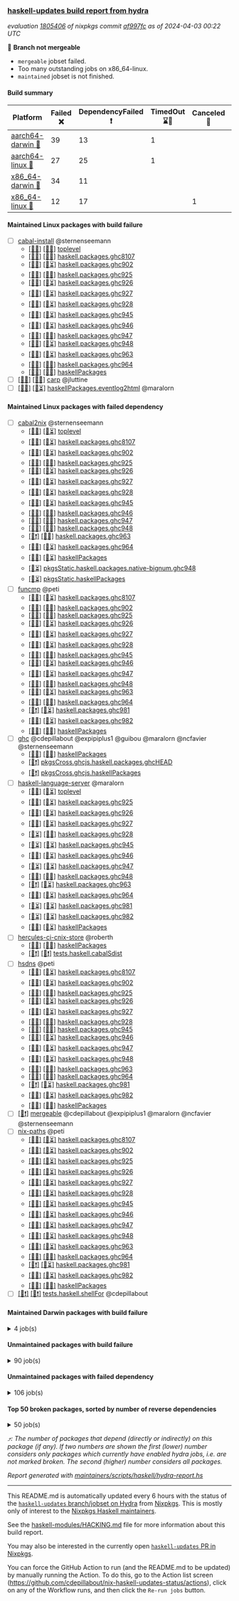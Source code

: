 ### [haskell-updates build report from hydra](https://hydra.nixos.org/jobset/nixpkgs/haskell-updates)
*evaluation [1805406](https://hydra.nixos.org/eval/1805406) of nixpkgs commit [af997fc](https://github.com/NixOS/nixpkgs/commits/af997fc9f8ace0ba3b3874ecbdbea7038cc5e9f2) as of 2024-04-03 00:22 UTC*

🔴 **Branch not mergeable**
  * `mergeable` jobset failed.
  * Too many outstanding jobs on x86_64-linux.
  * `maintained` jobset is not finished.

#### Build summary

 | Platform | Failed ❌ | DependencyFailed ❗ | TimedOut ⌛🚫 | Canceled 🚫 | Unfinished ⏳ | Success ✅ | 
 | --- | --- | --- | --- | --- | --- | --- | 
 | [aarch64-darwin 🍏](https://hydra.nixos.org/eval/1805406?filter=.aarch64-darwin) | 39 | 13 | 1 |  | 2579 | 3717 | 
 | [aarch64-linux 📱](https://hydra.nixos.org/eval/1805406?filter=.aarch64-linux) | 27 | 25 | 1 |  | 5 | 6366 | 
 | [x86_64-darwin 🍎](https://hydra.nixos.org/eval/1805406?filter=.x86_64-darwin) | 34 | 11 |  |  | 2593 | 3726 | 
 | [x86_64-linux 🐧](https://hydra.nixos.org/eval/1805406?filter=.x86_64-linux) | 12 | 17 |  | 1 | 1497 | 4994 | 
#### Maintained Linux packages with build failure
- [ ] [cabal-install](https://hydra.nixos.org/eval/1805406?filter=cabal-install) @sternenseemann
  - [[📱❌]](https://hydra.nixos.org/build/254962292) [[🐧❌]](https://hydra.nixos.org/build/254953404) [toplevel](https://hydra.nixos.org/eval/1805406?filter=cabal-install)
  - [[📱✅]](https://hydra.nixos.org/build/254950314) [[🐧✅]](https://hydra.nixos.org/build/254946347) [haskell.packages.ghc8107](https://hydra.nixos.org/eval/1805406?filter=haskell.packages.ghc8107.cabal-install)
  - [[📱✅]](https://hydra.nixos.org/build/254958481) [[🐧⏳]](https://hydra.nixos.org/build/254968102) [haskell.packages.ghc902](https://hydra.nixos.org/eval/1805406?filter=haskell.packages.ghc902.cabal-install)
  - [[📱✅]](https://hydra.nixos.org/build/254961842) [[🐧✅]](https://hydra.nixos.org/build/254945241) [haskell.packages.ghc925](https://hydra.nixos.org/eval/1805406?filter=haskell.packages.ghc925.cabal-install)
  - [[📱✅]](https://hydra.nixos.org/build/254963514) [[🐧⏳]](https://hydra.nixos.org/build/254954358) [haskell.packages.ghc926](https://hydra.nixos.org/eval/1805406?filter=haskell.packages.ghc926.cabal-install)
  - [[📱✅]](https://hydra.nixos.org/build/254963712) [[🐧⏳]](https://hydra.nixos.org/build/254968142) [haskell.packages.ghc927](https://hydra.nixos.org/eval/1805406?filter=haskell.packages.ghc927.cabal-install)
  - [[📱✅]](https://hydra.nixos.org/build/254946262) [[🐧⏳]](https://hydra.nixos.org/build/254959193) [haskell.packages.ghc928](https://hydra.nixos.org/eval/1805406?filter=haskell.packages.ghc928.cabal-install)
  - [[📱✅]](https://hydra.nixos.org/build/254957525) [[🐧⏳]](https://hydra.nixos.org/build/254957530) [haskell.packages.ghc945](https://hydra.nixos.org/eval/1805406?filter=haskell.packages.ghc945.cabal-install)
  - [[📱✅]](https://hydra.nixos.org/build/254962178) [[🐧⏳]](https://hydra.nixos.org/build/254959145) [haskell.packages.ghc946](https://hydra.nixos.org/eval/1805406?filter=haskell.packages.ghc946.cabal-install)
  - [[📱✅]](https://hydra.nixos.org/build/254967243) [[🐧✅]](https://hydra.nixos.org/build/254948024) [haskell.packages.ghc947](https://hydra.nixos.org/eval/1805406?filter=haskell.packages.ghc947.cabal-install)
  - [[📱✅]](https://hydra.nixos.org/build/254953094) [[🐧⏳]](https://hydra.nixos.org/build/254958396) [haskell.packages.ghc948](https://hydra.nixos.org/eval/1805406?filter=haskell.packages.ghc948.cabal-install)
  - [[📱❌]](https://hydra.nixos.org/build/254945945) [[🐧⏳]](https://hydra.nixos.org/build/254958578) [haskell.packages.ghc963](https://hydra.nixos.org/eval/1805406?filter=haskell.packages.ghc963.cabal-install)
  - [[📱❌]](https://hydra.nixos.org/build/254954952) [[🐧❌]](https://hydra.nixos.org/build/254953241) [haskell.packages.ghc964](https://hydra.nixos.org/eval/1805406?filter=haskell.packages.ghc964.cabal-install)
  - [[📱❌]](https://hydra.nixos.org/build/254950506) [[🐧❌]](https://hydra.nixos.org/build/254948071) [haskellPackages](https://hydra.nixos.org/eval/1805406?filter=haskellPackages.cabal-install)
- [ ] [[📱❌]](https://hydra.nixos.org/build/254958066) [[🐧❌]](https://hydra.nixos.org/build/254964054) [carp](https://hydra.nixos.org/eval/1805406?filter=carp) @jluttine
- [ ] [[📱❌]](https://hydra.nixos.org/build/254945690) [[🐧⏳]](https://hydra.nixos.org/build/254969151) [haskellPackages.eventlog2html](https://hydra.nixos.org/eval/1805406?filter=haskellPackages.eventlog2html) @maralorn
#### Maintained Linux packages with failed dependency
- [ ] [cabal2nix](https://hydra.nixos.org/eval/1805406?filter=cabal2nix) @sternenseemann
  - [[📱✅]](https://hydra.nixos.org/build/254948519) [[🐧⏳]](https://hydra.nixos.org/build/254964173) [toplevel](https://hydra.nixos.org/eval/1805406?filter=cabal2nix)
  - [[📱✅]](https://hydra.nixos.org/build/254964838) [[🐧⏳]](https://hydra.nixos.org/build/254970133) [haskell.packages.ghc8107](https://hydra.nixos.org/eval/1805406?filter=haskell.packages.ghc8107.cabal2nix)
  - [[📱✅]](https://hydra.nixos.org/build/254946166) [[🐧⏳]](https://hydra.nixos.org/build/254958850) [haskell.packages.ghc902](https://hydra.nixos.org/eval/1805406?filter=haskell.packages.ghc902.cabal2nix)
  - [[📱✅]](https://hydra.nixos.org/build/254968977) [[🐧✅]](https://hydra.nixos.org/build/254949696) [haskell.packages.ghc925](https://hydra.nixos.org/eval/1805406?filter=haskell.packages.ghc925.cabal2nix)
  - [[📱✅]](https://hydra.nixos.org/build/254965770) [[🐧⏳]](https://hydra.nixos.org/build/254956286) [haskell.packages.ghc926](https://hydra.nixos.org/eval/1805406?filter=haskell.packages.ghc926.cabal2nix)
  - [[📱✅]](https://hydra.nixos.org/build/254961124) [[🐧⏳]](https://hydra.nixos.org/build/254971688) [haskell.packages.ghc927](https://hydra.nixos.org/eval/1805406?filter=haskell.packages.ghc927.cabal2nix)
  - [[📱✅]](https://hydra.nixos.org/build/254964542) [[🐧⏳]](https://hydra.nixos.org/build/254967865) [haskell.packages.ghc928](https://hydra.nixos.org/eval/1805406?filter=haskell.packages.ghc928.cabal2nix)
  - [[📱✅]](https://hydra.nixos.org/build/254951378) [[🐧⏳]](https://hydra.nixos.org/build/254965799) [haskell.packages.ghc945](https://hydra.nixos.org/eval/1805406?filter=haskell.packages.ghc945.cabal2nix)
  - [[📱✅]](https://hydra.nixos.org/build/254959913) [[🐧✅]](https://hydra.nixos.org/build/254950700) [haskell.packages.ghc946](https://hydra.nixos.org/eval/1805406?filter=haskell.packages.ghc946.cabal2nix)
  - [[📱✅]](https://hydra.nixos.org/build/254971930) [[🐧✅]](https://hydra.nixos.org/build/254945742) [haskell.packages.ghc947](https://hydra.nixos.org/eval/1805406?filter=haskell.packages.ghc947.cabal2nix)
  - [[📱✅]](https://hydra.nixos.org/build/254967743) [[🐧✅]](https://hydra.nixos.org/build/254948195) [haskell.packages.ghc948](https://hydra.nixos.org/eval/1805406?filter=haskell.packages.ghc948.cabal2nix)
  - [[📱❗]](https://hydra.nixos.org/build/254958492) [[🐧✅]](https://hydra.nixos.org/build/254946103) [haskell.packages.ghc963](https://hydra.nixos.org/eval/1805406?filter=haskell.packages.ghc963.cabal2nix)
  - [[📱✅]](https://hydra.nixos.org/build/254969796) [[🐧⏳]](https://hydra.nixos.org/build/254971454) [haskell.packages.ghc964](https://hydra.nixos.org/eval/1805406?filter=haskell.packages.ghc964.cabal2nix)
  - [[📱✅]](https://hydra.nixos.org/build/254947730) [[🐧⏳]](https://hydra.nixos.org/build/254966836) [haskellPackages](https://hydra.nixos.org/eval/1805406?filter=haskellPackages.cabal2nix)
  -  [[🐧⏳]](https://hydra.nixos.org/build/254956932) [pkgsStatic.haskell.packages.native-bignum.ghc948](https://hydra.nixos.org/eval/1805406?filter=pkgsStatic.haskell.packages.native-bignum.ghc948.cabal2nix)
  -  [[🐧⏳]](https://hydra.nixos.org/build/254966385) [pkgsStatic.haskellPackages](https://hydra.nixos.org/eval/1805406?filter=pkgsStatic.haskellPackages.cabal2nix)
- [ ] [funcmp](https://hydra.nixos.org/eval/1805406?filter=funcmp) @peti
  - [[📱✅]](https://hydra.nixos.org/build/254965590) [[🐧⏳]](https://hydra.nixos.org/build/254954341) [haskell.packages.ghc8107](https://hydra.nixos.org/eval/1805406?filter=haskell.packages.ghc8107.funcmp)
  - [[📱✅]](https://hydra.nixos.org/build/254950577) [[🐧✅]](https://hydra.nixos.org/build/254948513) [haskell.packages.ghc902](https://hydra.nixos.org/eval/1805406?filter=haskell.packages.ghc902.funcmp)
  - [[📱✅]](https://hydra.nixos.org/build/254963227) [[🐧✅]](https://hydra.nixos.org/build/254947897) [haskell.packages.ghc925](https://hydra.nixos.org/eval/1805406?filter=haskell.packages.ghc925.funcmp)
  - [[📱✅]](https://hydra.nixos.org/build/254952475) [[🐧⏳]](https://hydra.nixos.org/build/254971299) [haskell.packages.ghc926](https://hydra.nixos.org/eval/1805406?filter=haskell.packages.ghc926.funcmp)
  - [[📱✅]](https://hydra.nixos.org/build/254968158) [[🐧⏳]](https://hydra.nixos.org/build/254968456) [haskell.packages.ghc927](https://hydra.nixos.org/eval/1805406?filter=haskell.packages.ghc927.funcmp)
  - [[📱✅]](https://hydra.nixos.org/build/254957797) [[🐧⏳]](https://hydra.nixos.org/build/254956744) [haskell.packages.ghc928](https://hydra.nixos.org/eval/1805406?filter=haskell.packages.ghc928.funcmp)
  - [[📱✅]](https://hydra.nixos.org/build/254948258) [[🐧✅]](https://hydra.nixos.org/build/254946037) [haskell.packages.ghc945](https://hydra.nixos.org/eval/1805406?filter=haskell.packages.ghc945.funcmp)
  - [[📱✅]](https://hydra.nixos.org/build/254957862) [[🐧⏳]](https://hydra.nixos.org/build/254970474) [haskell.packages.ghc946](https://hydra.nixos.org/eval/1805406?filter=haskell.packages.ghc946.funcmp)
  - [[📱✅]](https://hydra.nixos.org/build/254965546) [[🐧⏳]](https://hydra.nixos.org/build/254954368) [haskell.packages.ghc947](https://hydra.nixos.org/eval/1805406?filter=haskell.packages.ghc947.funcmp)
  - [[📱✅]](https://hydra.nixos.org/build/254966326) [[🐧✅]](https://hydra.nixos.org/build/254946183) [haskell.packages.ghc948](https://hydra.nixos.org/eval/1805406?filter=haskell.packages.ghc948.funcmp)
  - [[📱✅]](https://hydra.nixos.org/build/254946379) [[🐧⏳]](https://hydra.nixos.org/build/254958997) [haskell.packages.ghc963](https://hydra.nixos.org/eval/1805406?filter=haskell.packages.ghc963.funcmp)
  - [[📱✅]](https://hydra.nixos.org/build/254966787) [[🐧✅]](https://hydra.nixos.org/build/254969606) [haskell.packages.ghc964](https://hydra.nixos.org/eval/1805406?filter=haskell.packages.ghc964.funcmp)
  - [[📱❗]](https://hydra.nixos.org/build/254946429) [[🐧⏳]](https://hydra.nixos.org/build/254955671) [haskell.packages.ghc981](https://hydra.nixos.org/eval/1805406?filter=haskell.packages.ghc981.funcmp)
  - [[📱✅]](https://hydra.nixos.org/build/254957975) [[🐧⏳]](https://hydra.nixos.org/build/254961557) [haskell.packages.ghc982](https://hydra.nixos.org/eval/1805406?filter=haskell.packages.ghc982.funcmp)
  - [[📱✅]](https://hydra.nixos.org/build/254971456) [[🐧✅]](https://hydra.nixos.org/build/254961336) [haskellPackages](https://hydra.nixos.org/eval/1805406?filter=haskellPackages.funcmp)
- [ ] [ghc](https://hydra.nixos.org/eval/1805406?filter=ghc) @cdepillabout @expipiplus1 @guibou @maralorn @ncfavier @sternenseemann
  - [[📱✅]](https://hydra.nixos.org/build/254957875) [[🐧✅]](https://hydra.nixos.org/build/254966915) [haskellPackages](https://hydra.nixos.org/eval/1805406?filter=haskellPackages.ghc)
  -  [[🐧❗]](https://hydra.nixos.org/build/254950841) [pkgsCross.ghcjs.haskell.packages.ghcHEAD](https://hydra.nixos.org/eval/1805406?filter=pkgsCross.ghcjs.haskell.packages.ghcHEAD.ghc)
  -  [[🐧❗]](https://hydra.nixos.org/build/254961886) [pkgsCross.ghcjs.haskellPackages](https://hydra.nixos.org/eval/1805406?filter=pkgsCross.ghcjs.haskellPackages.ghc)
- [ ] [haskell-language-server](https://hydra.nixos.org/eval/1805406?filter=haskell-language-server) @maralorn
  - [[📱✅]](https://hydra.nixos.org/build/254966018) [[🐧⏳]](https://hydra.nixos.org/build/254970630) [toplevel](https://hydra.nixos.org/eval/1805406?filter=haskell-language-server)
  - [[📱✅]](https://hydra.nixos.org/build/254960896) [[🐧⏳]](https://hydra.nixos.org/build/254970567) [haskell.packages.ghc925](https://hydra.nixos.org/eval/1805406?filter=haskell.packages.ghc925.haskell-language-server)
  - [[📱✅]](https://hydra.nixos.org/build/254963156) [[🐧⏳]](https://hydra.nixos.org/build/254956739) [haskell.packages.ghc926](https://hydra.nixos.org/eval/1805406?filter=haskell.packages.ghc926.haskell-language-server)
  - [[📱✅]](https://hydra.nixos.org/build/254951452) [[🐧⏳]](https://hydra.nixos.org/build/254965622) [haskell.packages.ghc927](https://hydra.nixos.org/eval/1805406?filter=haskell.packages.ghc927.haskell-language-server)
  - [[📱⏳]](https://hydra.nixos.org/build/254969905) [[🐧✅]](https://hydra.nixos.org/build/254946022) [haskell.packages.ghc928](https://hydra.nixos.org/eval/1805406?filter=haskell.packages.ghc928.haskell-language-server)
  - [[📱⏳]](https://hydra.nixos.org/build/254968657) [[🐧⏳]](https://hydra.nixos.org/build/254959266) [haskell.packages.ghc945](https://hydra.nixos.org/eval/1805406?filter=haskell.packages.ghc945.haskell-language-server)
  - [[📱✅]](https://hydra.nixos.org/build/254964528) [[🐧⏳]](https://hydra.nixos.org/build/254971825) [haskell.packages.ghc946](https://hydra.nixos.org/eval/1805406?filter=haskell.packages.ghc946.haskell-language-server)
  - [[📱⏳]](https://hydra.nixos.org/build/254968574) [[🐧⏳]](https://hydra.nixos.org/build/254960163) [haskell.packages.ghc947](https://hydra.nixos.org/eval/1805406?filter=haskell.packages.ghc947.haskell-language-server)
  - [[📱✅]](https://hydra.nixos.org/build/254950058) [[🐧✅]](https://hydra.nixos.org/build/254947058) [haskell.packages.ghc948](https://hydra.nixos.org/eval/1805406?filter=haskell.packages.ghc948.haskell-language-server)
  - [[📱❗]](https://hydra.nixos.org/build/254954801) [[🐧⏳]](https://hydra.nixos.org/build/254965091) [haskell.packages.ghc963](https://hydra.nixos.org/eval/1805406?filter=haskell.packages.ghc963.haskell-language-server)
  - [[📱✅]](https://hydra.nixos.org/build/254964480) [[🐧⏳]](https://hydra.nixos.org/build/254966293) [haskell.packages.ghc964](https://hydra.nixos.org/eval/1805406?filter=haskell.packages.ghc964.haskell-language-server)
  - [[📱⏳]](https://hydra.nixos.org/build/255267480) [[🐧⏳]](https://hydra.nixos.org/build/255267489) [haskell.packages.ghc981](https://hydra.nixos.org/eval/1805406?filter=haskell.packages.ghc981.haskell-language-server)
  - [[📱⏳]](https://hydra.nixos.org/build/255267478) [[🐧⏳]](https://hydra.nixos.org/build/255267474) [haskell.packages.ghc982](https://hydra.nixos.org/eval/1805406?filter=haskell.packages.ghc982.haskell-language-server)
  - [[📱✅]](https://hydra.nixos.org/build/254951550) [[🐧⏳]](https://hydra.nixos.org/build/254953369) [haskellPackages](https://hydra.nixos.org/eval/1805406?filter=haskellPackages.haskell-language-server)
- [ ] [hercules-ci-cnix-store](https://hydra.nixos.org/eval/1805406?filter=hercules-ci-cnix-store) @roberth
  - [[📱✅]](https://hydra.nixos.org/build/254949662) [[🐧✅]](https://hydra.nixos.org/build/254950672) [haskellPackages](https://hydra.nixos.org/eval/1805406?filter=haskellPackages.hercules-ci-cnix-store)
  - [[📱❗]](https://hydra.nixos.org/build/254946459) [[🐧❗]](https://hydra.nixos.org/build/254950051) [tests.haskell.cabalSdist](https://hydra.nixos.org/eval/1805406?filter=tests.haskell.cabalSdist.hercules-ci-cnix-store)
- [ ] [hsdns](https://hydra.nixos.org/eval/1805406?filter=hsdns) @peti
  - [[📱✅]](https://hydra.nixos.org/build/254968970) [[🐧⏳]](https://hydra.nixos.org/build/254965093) [haskell.packages.ghc8107](https://hydra.nixos.org/eval/1805406?filter=haskell.packages.ghc8107.hsdns)
  - [[📱✅]](https://hydra.nixos.org/build/254951107) [[🐧⏳]](https://hydra.nixos.org/build/254966860) [haskell.packages.ghc902](https://hydra.nixos.org/eval/1805406?filter=haskell.packages.ghc902.hsdns)
  - [[📱✅]](https://hydra.nixos.org/build/254954057) [[🐧✅]](https://hydra.nixos.org/build/254952829) [haskell.packages.ghc925](https://hydra.nixos.org/eval/1805406?filter=haskell.packages.ghc925.hsdns)
  - [[📱✅]](https://hydra.nixos.org/build/254961242) [[🐧⏳]](https://hydra.nixos.org/build/254969549) [haskell.packages.ghc926](https://hydra.nixos.org/eval/1805406?filter=haskell.packages.ghc926.hsdns)
  - [[📱✅]](https://hydra.nixos.org/build/254960764) [[🐧⏳]](https://hydra.nixos.org/build/254968856) [haskell.packages.ghc927](https://hydra.nixos.org/eval/1805406?filter=haskell.packages.ghc927.hsdns)
  - [[📱✅]](https://hydra.nixos.org/build/254968333) [[🐧✅]](https://hydra.nixos.org/build/254948542) [haskell.packages.ghc928](https://hydra.nixos.org/eval/1805406?filter=haskell.packages.ghc928.hsdns)
  - [[📱✅]](https://hydra.nixos.org/build/254954960) [[🐧✅]](https://hydra.nixos.org/build/254951553) [haskell.packages.ghc945](https://hydra.nixos.org/eval/1805406?filter=haskell.packages.ghc945.hsdns)
  - [[📱✅]](https://hydra.nixos.org/build/254953143) [[🐧⏳]](https://hydra.nixos.org/build/254954329) [haskell.packages.ghc946](https://hydra.nixos.org/eval/1805406?filter=haskell.packages.ghc946.hsdns)
  - [[📱✅]](https://hydra.nixos.org/build/254950135) [[🐧⏳]](https://hydra.nixos.org/build/254963077) [haskell.packages.ghc947](https://hydra.nixos.org/eval/1805406?filter=haskell.packages.ghc947.hsdns)
  - [[📱✅]](https://hydra.nixos.org/build/254950735) [[🐧⏳]](https://hydra.nixos.org/build/254966660) [haskell.packages.ghc948](https://hydra.nixos.org/eval/1805406?filter=haskell.packages.ghc948.hsdns)
  - [[📱✅]](https://hydra.nixos.org/build/254966687) [[🐧✅]](https://hydra.nixos.org/build/254952703) [haskell.packages.ghc963](https://hydra.nixos.org/eval/1805406?filter=haskell.packages.ghc963.hsdns)
  - [[📱✅]](https://hydra.nixos.org/build/254960940) [[🐧✅]](https://hydra.nixos.org/build/254970330) [haskell.packages.ghc964](https://hydra.nixos.org/eval/1805406?filter=haskell.packages.ghc964.hsdns)
  - [[📱❗]](https://hydra.nixos.org/build/254948676) [[🐧⏳]](https://hydra.nixos.org/build/254969826) [haskell.packages.ghc981](https://hydra.nixos.org/eval/1805406?filter=haskell.packages.ghc981.hsdns)
  - [[📱✅]](https://hydra.nixos.org/build/254955987) [[🐧⏳]](https://hydra.nixos.org/build/254963465) [haskell.packages.ghc982](https://hydra.nixos.org/eval/1805406?filter=haskell.packages.ghc982.hsdns)
  - [[📱✅]](https://hydra.nixos.org/build/254968879) [[🐧✅]](https://hydra.nixos.org/build/254945373) [haskellPackages](https://hydra.nixos.org/eval/1805406?filter=haskellPackages.hsdns)
- [ ] [[🐧❗]](https://hydra.nixos.org/build/254951856) [mergeable](https://hydra.nixos.org/eval/1805406?filter=mergeable) @cdepillabout @expipiplus1 @maralorn @ncfavier @sternenseemann
- [ ] [nix-paths](https://hydra.nixos.org/eval/1805406?filter=nix-paths) @peti
  - [[📱✅]](https://hydra.nixos.org/build/254947703) [[🐧⏳]](https://hydra.nixos.org/build/254960883) [haskell.packages.ghc8107](https://hydra.nixos.org/eval/1805406?filter=haskell.packages.ghc8107.nix-paths)
  - [[📱✅]](https://hydra.nixos.org/build/254950204) [[🐧⏳]](https://hydra.nixos.org/build/254970772) [haskell.packages.ghc902](https://hydra.nixos.org/eval/1805406?filter=haskell.packages.ghc902.nix-paths)
  - [[📱✅]](https://hydra.nixos.org/build/254969239) [[🐧⏳]](https://hydra.nixos.org/build/254959705) [haskell.packages.ghc925](https://hydra.nixos.org/eval/1805406?filter=haskell.packages.ghc925.nix-paths)
  - [[📱✅]](https://hydra.nixos.org/build/254955820) [[🐧⏳]](https://hydra.nixos.org/build/254957737) [haskell.packages.ghc926](https://hydra.nixos.org/eval/1805406?filter=haskell.packages.ghc926.nix-paths)
  - [[📱✅]](https://hydra.nixos.org/build/254971118) [[🐧⏳]](https://hydra.nixos.org/build/254967541) [haskell.packages.ghc927](https://hydra.nixos.org/eval/1805406?filter=haskell.packages.ghc927.nix-paths)
  - [[📱✅]](https://hydra.nixos.org/build/254949816) [[🐧⏳]](https://hydra.nixos.org/build/254969236) [haskell.packages.ghc928](https://hydra.nixos.org/eval/1805406?filter=haskell.packages.ghc928.nix-paths)
  - [[📱✅]](https://hydra.nixos.org/build/254962658) [[🐧⏳]](https://hydra.nixos.org/build/254966351) [haskell.packages.ghc945](https://hydra.nixos.org/eval/1805406?filter=haskell.packages.ghc945.nix-paths)
  - [[📱✅]](https://hydra.nixos.org/build/254956361) [[🐧⏳]](https://hydra.nixos.org/build/254969166) [haskell.packages.ghc946](https://hydra.nixos.org/eval/1805406?filter=haskell.packages.ghc946.nix-paths)
  - [[📱✅]](https://hydra.nixos.org/build/254953991) [[🐧⏳]](https://hydra.nixos.org/build/254961535) [haskell.packages.ghc947](https://hydra.nixos.org/eval/1805406?filter=haskell.packages.ghc947.nix-paths)
  - [[📱✅]](https://hydra.nixos.org/build/254962197) [[🐧⏳]](https://hydra.nixos.org/build/254961159) [haskell.packages.ghc948](https://hydra.nixos.org/eval/1805406?filter=haskell.packages.ghc948.nix-paths)
  - [[📱✅]](https://hydra.nixos.org/build/254952179) [[🐧⏳]](https://hydra.nixos.org/build/254968739) [haskell.packages.ghc963](https://hydra.nixos.org/eval/1805406?filter=haskell.packages.ghc963.nix-paths)
  - [[📱✅]](https://hydra.nixos.org/build/254961201) [[🐧✅]](https://hydra.nixos.org/build/254969978) [haskell.packages.ghc964](https://hydra.nixos.org/eval/1805406?filter=haskell.packages.ghc964.nix-paths)
  - [[📱❗]](https://hydra.nixos.org/build/254959848) [[🐧⏳]](https://hydra.nixos.org/build/254972090) [haskell.packages.ghc981](https://hydra.nixos.org/eval/1805406?filter=haskell.packages.ghc981.nix-paths)
  - [[📱✅]](https://hydra.nixos.org/build/254953064) [[🐧⏳]](https://hydra.nixos.org/build/254969143) [haskell.packages.ghc982](https://hydra.nixos.org/eval/1805406?filter=haskell.packages.ghc982.nix-paths)
  - [[📱✅]](https://hydra.nixos.org/build/254947785) [[🐧✅]](https://hydra.nixos.org/build/254966912) [haskellPackages](https://hydra.nixos.org/eval/1805406?filter=haskellPackages.nix-paths)
- [ ] [[📱❗]](https://hydra.nixos.org/build/254961611) [[🐧❗]](https://hydra.nixos.org/build/254956928) [tests.haskell.shellFor](https://hydra.nixos.org/eval/1805406?filter=tests.haskell.shellFor) @cdepillabout
#### Maintained Darwin packages with build failure
<details><summary>4 job(s) </summary>

- [ ] [[🍏❌]](https://hydra.nixos.org/build/254945396) [[🍎❌]](https://hydra.nixos.org/build/254962158) [carp](https://hydra.nixos.org/eval/1805406?filter=carp) @jluttine
- [ ] [ghcHEAD](https://hydra.nixos.org/eval/1805406?filter=ghcHEAD) @cdepillabout @expipiplus1 @guibou @maralorn @ncfavier @sternenseemann
  - [[🍏❌]](https://hydra.nixos.org/build/254966586) [[🍎✅]](https://hydra.nixos.org/build/254962239) [haskell.compiler](https://hydra.nixos.org/eval/1805406?filter=haskell.compiler.ghcHEAD)
  - [[🍏❌]](https://hydra.nixos.org/build/254964966) [[🍎✅]](https://hydra.nixos.org/build/254957948) [haskell.compiler.native-bignum](https://hydra.nixos.org/eval/1805406?filter=haskell.compiler.native-bignum.ghcHEAD)
</details>

#### Unmaintained packages with build failure
<details><summary>90 job(s) </summary>

- [ ] [ghc-lib-parser](https://hydra.nixos.org/eval/1805406?filter=ghc-lib-parser)  ⤴️ 19 | 67
  - [[🍏⏳]](https://hydra.nixos.org/build/254970377) [[📱✅]](https://hydra.nixos.org/build/254959074) [[🍎⏳]](https://hydra.nixos.org/build/254950870) [[🐧✅]](https://hydra.nixos.org/build/254956507) [haskell.packages.ghc8107](https://hydra.nixos.org/eval/1805406?filter=haskell.packages.ghc8107.ghc-lib-parser)
  - [[🍏⏳]](https://hydra.nixos.org/build/254966596) [[📱❌]](https://hydra.nixos.org/build/254960351) [[🍎⏳]](https://hydra.nixos.org/build/254959555) [[🐧❌]](https://hydra.nixos.org/build/254963201) [haskell.packages.ghc902](https://hydra.nixos.org/eval/1805406?filter=haskell.packages.ghc902.ghc-lib-parser)
  - [[🍏⏳]](https://hydra.nixos.org/build/254970577) [[📱✅]](https://hydra.nixos.org/build/254969128) [[🍎⏳]](https://hydra.nixos.org/build/254966175) [[🐧⏳]](https://hydra.nixos.org/build/254957659) [haskell.packages.ghc925](https://hydra.nixos.org/eval/1805406?filter=haskell.packages.ghc925.ghc-lib-parser)
  - [[🍏⏳]](https://hydra.nixos.org/build/254963217) [[📱✅]](https://hydra.nixos.org/build/254967112) [[🍎⏳]](https://hydra.nixos.org/build/254957361) [[🐧⏳]](https://hydra.nixos.org/build/254957202) [haskell.packages.ghc926](https://hydra.nixos.org/eval/1805406?filter=haskell.packages.ghc926.ghc-lib-parser)
  - [[🍏⏳]](https://hydra.nixos.org/build/254971346) [[📱✅]](https://hydra.nixos.org/build/254968518) [[🍎⏳]](https://hydra.nixos.org/build/254963431) [[🐧⏳]](https://hydra.nixos.org/build/254971255) [haskell.packages.ghc927](https://hydra.nixos.org/eval/1805406?filter=haskell.packages.ghc927.ghc-lib-parser)
  - [[🍏✅]](https://hydra.nixos.org/build/254949732) [[📱✅]](https://hydra.nixos.org/build/254966316) [[🍎✅]](https://hydra.nixos.org/build/254966701) [[🐧✅]](https://hydra.nixos.org/build/254946130) [haskell.packages.ghc928](https://hydra.nixos.org/eval/1805406?filter=haskell.packages.ghc928.ghc-lib-parser)
  - [[🍏⏳]](https://hydra.nixos.org/build/254949261) [[📱✅]](https://hydra.nixos.org/build/254957344) [[🍎⏳]](https://hydra.nixos.org/build/254945834) [[🐧✅]](https://hydra.nixos.org/build/254946611) [haskell.packages.ghc945](https://hydra.nixos.org/eval/1805406?filter=haskell.packages.ghc945.ghc-lib-parser)
  - [[🍏⏳]](https://hydra.nixos.org/build/254968626) [[📱✅]](https://hydra.nixos.org/build/254961970) [[🍎⏳]](https://hydra.nixos.org/build/254954495) [[🐧✅]](https://hydra.nixos.org/build/254950068) [haskell.packages.ghc946](https://hydra.nixos.org/eval/1805406?filter=haskell.packages.ghc946.ghc-lib-parser)
  - [[🍏⏳]](https://hydra.nixos.org/build/254953741) [[📱✅]](https://hydra.nixos.org/build/254952325) [[🍎⏳]](https://hydra.nixos.org/build/254969406) [[🐧⏳]](https://hydra.nixos.org/build/254965663) [haskell.packages.ghc947](https://hydra.nixos.org/eval/1805406?filter=haskell.packages.ghc947.ghc-lib-parser)
  - [[🍏✅]](https://hydra.nixos.org/build/254945659) [[📱✅]](https://hydra.nixos.org/build/254966800) [[🍎✅]](https://hydra.nixos.org/build/254966181) [[🐧✅]](https://hydra.nixos.org/build/254947116) [haskell.packages.ghc948](https://hydra.nixos.org/eval/1805406?filter=haskell.packages.ghc948.ghc-lib-parser)
  - [[🍏⏳]](https://hydra.nixos.org/build/254961859) [[📱✅]](https://hydra.nixos.org/build/254969672) [[🍎⏳]](https://hydra.nixos.org/build/254948139) [[🐧⏳]](https://hydra.nixos.org/build/254968033) [haskell.packages.ghc963](https://hydra.nixos.org/eval/1805406?filter=haskell.packages.ghc963.ghc-lib-parser)
  - [[🍏✅]](https://hydra.nixos.org/build/254959236) [[📱✅]](https://hydra.nixos.org/build/254947629) [[🍎✅]](https://hydra.nixos.org/build/254955245) [[🐧✅]](https://hydra.nixos.org/build/254949330) [haskell.packages.ghc964](https://hydra.nixos.org/eval/1805406?filter=haskell.packages.ghc964.ghc-lib-parser)
  - [[🍏✅]](https://hydra.nixos.org/build/254953511) [[📱✅]](https://hydra.nixos.org/build/254964594) [[🍎✅]](https://hydra.nixos.org/build/254948838) [[🐧✅]](https://hydra.nixos.org/build/254964244) [haskellPackages](https://hydra.nixos.org/eval/1805406?filter=haskellPackages.ghc-lib-parser)
- [ ] [[🍏⏳]](https://hydra.nixos.org/build/254964548) [[📱❌]](https://hydra.nixos.org/build/254968924) [[🍎⏳]](https://hydra.nixos.org/build/254955413) [[🐧❌]](https://hydra.nixos.org/build/254958464) [haskellPackages.yaya](https://hydra.nixos.org/eval/1805406?filter=haskellPackages.yaya)  ⤴️ 4 | 4
- [ ] [hpack](https://hydra.nixos.org/eval/1805406?filter=hpack)  ⤴️ 3 | 15
  - [[🍏⏳]](https://hydra.nixos.org/build/254970930) [[📱✅]](https://hydra.nixos.org/build/254961059) [[🍎⏳]](https://hydra.nixos.org/build/254958010) [[🐧⏳]](https://hydra.nixos.org/build/254961590) [toplevel](https://hydra.nixos.org/eval/1805406?filter=hpack)
  - [[🍏⏳]](https://hydra.nixos.org/build/254947560) [[📱✅]](https://hydra.nixos.org/build/254948792) [[🍎⏳]](https://hydra.nixos.org/build/254971121) [[🐧⏳]](https://hydra.nixos.org/build/254964151) [haskell.packages.ghc8107](https://hydra.nixos.org/eval/1805406?filter=haskell.packages.ghc8107.hpack)
  - [[🍏⏳]](https://hydra.nixos.org/build/254955904) [[📱✅]](https://hydra.nixos.org/build/254957878) [[🍎⏳]](https://hydra.nixos.org/build/254966696) [[🐧⏳]](https://hydra.nixos.org/build/254969525) [haskell.packages.ghc902](https://hydra.nixos.org/eval/1805406?filter=haskell.packages.ghc902.hpack)
  - [[🍏⏳]](https://hydra.nixos.org/build/254950124) [[📱✅]](https://hydra.nixos.org/build/254965311) [[🍎⏳]](https://hydra.nixos.org/build/254966333) [[🐧✅]](https://hydra.nixos.org/build/254951103) [haskell.packages.ghc925](https://hydra.nixos.org/eval/1805406?filter=haskell.packages.ghc925.hpack)
  - [[🍏⏳]](https://hydra.nixos.org/build/254960492) [[📱✅]](https://hydra.nixos.org/build/254971225) [[🍎⏳]](https://hydra.nixos.org/build/254947599) [[🐧⏳]](https://hydra.nixos.org/build/254968289) [haskell.packages.ghc926](https://hydra.nixos.org/eval/1805406?filter=haskell.packages.ghc926.hpack)
  - [[🍏⏳]](https://hydra.nixos.org/build/254957893) [[📱✅]](https://hydra.nixos.org/build/254951431) [[🍎⏳]](https://hydra.nixos.org/build/254956039) [[🐧⏳]](https://hydra.nixos.org/build/254970638) [haskell.packages.ghc927](https://hydra.nixos.org/eval/1805406?filter=haskell.packages.ghc927.hpack)
  - [[🍏⏳]](https://hydra.nixos.org/build/254948113) [[📱✅]](https://hydra.nixos.org/build/254969039) [[🍎⏳]](https://hydra.nixos.org/build/254970043) [[🐧⏳]](https://hydra.nixos.org/build/254970817) [haskell.packages.ghc928](https://hydra.nixos.org/eval/1805406?filter=haskell.packages.ghc928.hpack)
  - [[🍏⏳]](https://hydra.nixos.org/build/254958101) [[📱✅]](https://hydra.nixos.org/build/254971599) [[🍎⏳]](https://hydra.nixos.org/build/254967147) [[🐧✅]](https://hydra.nixos.org/build/254952547) [haskell.packages.ghc945](https://hydra.nixos.org/eval/1805406?filter=haskell.packages.ghc945.hpack)
  - [[🍏⏳]](https://hydra.nixos.org/build/254953586) [[📱✅]](https://hydra.nixos.org/build/254947338) [[🍎⏳]](https://hydra.nixos.org/build/254968002) [[🐧✅]](https://hydra.nixos.org/build/254945598) [haskell.packages.ghc946](https://hydra.nixos.org/eval/1805406?filter=haskell.packages.ghc946.hpack)
  - [[🍏⏳]](https://hydra.nixos.org/build/254946653) [[📱✅]](https://hydra.nixos.org/build/254950846) [[🍎⏳]](https://hydra.nixos.org/build/254969204) [[🐧✅]](https://hydra.nixos.org/build/254958226) [haskell.packages.ghc947](https://hydra.nixos.org/eval/1805406?filter=haskell.packages.ghc947.hpack)
  - [[🍏⏳]](https://hydra.nixos.org/build/254962826) [[📱✅]](https://hydra.nixos.org/build/254951004) [[🍎⏳]](https://hydra.nixos.org/build/254947522) [[🐧✅]](https://hydra.nixos.org/build/254948940) [haskell.packages.ghc948](https://hydra.nixos.org/eval/1805406?filter=haskell.packages.ghc948.hpack)
  - [[🍏⏳]](https://hydra.nixos.org/build/254950728) [[📱❌]](https://hydra.nixos.org/build/254970170) [[🍎⏳]](https://hydra.nixos.org/build/254968654) [[🐧✅]](https://hydra.nixos.org/build/254957176) [haskell.packages.ghc963](https://hydra.nixos.org/eval/1805406?filter=haskell.packages.ghc963.hpack)
  - [[🍏⏳]](https://hydra.nixos.org/build/254971222) [[📱✅]](https://hydra.nixos.org/build/254957731) [[🍎⏳]](https://hydra.nixos.org/build/254953594) [[🐧✅]](https://hydra.nixos.org/build/254966661) [haskell.packages.ghc964](https://hydra.nixos.org/eval/1805406?filter=haskell.packages.ghc964.hpack)
  - [[🍏⏳]](https://hydra.nixos.org/build/254949189) [[📱✅]](https://hydra.nixos.org/build/254957595) [[🍎⏳]](https://hydra.nixos.org/build/254958465) [[🐧✅]](https://hydra.nixos.org/build/254948653) [haskellPackages](https://hydra.nixos.org/eval/1805406?filter=haskellPackages.hpack)
- [ ] [[🍏❌]](https://hydra.nixos.org/build/254946771) [[📱✅]](https://hydra.nixos.org/build/254964655) [[🍎❌]](https://hydra.nixos.org/build/254952071) [[🐧✅]](https://hydra.nixos.org/build/254970625) [haskellPackages.lbfgs](https://hydra.nixos.org/eval/1805406?filter=haskellPackages.lbfgs)  ⤴️ 2 | 3
- [ ] [[🍏⏳]](https://hydra.nixos.org/build/254958320) [[📱❌]](https://hydra.nixos.org/build/254963619) [[🍎⏳]](https://hydra.nixos.org/build/254960861) [[🐧❌]](https://hydra.nixos.org/build/254947900) [haskellPackages.persistent-mtl](https://hydra.nixos.org/eval/1805406?filter=haskellPackages.persistent-mtl)  ⤴️ 2 | 2
- [ ] [[🍏❌]](https://hydra.nixos.org/build/254967985) [[📱✅]](https://hydra.nixos.org/build/254968686) [[🍎❌]](https://hydra.nixos.org/build/254970877) [[🐧✅]](https://hydra.nixos.org/build/254948130) [haskellPackages.HsSyck](https://hydra.nixos.org/eval/1805406?filter=haskellPackages.HsSyck)  ⤴️ 1 | 10
- [ ] [[🍏⏳]](https://hydra.nixos.org/build/254963606) [[📱❌]](https://hydra.nixos.org/build/254957023) [[🍎⏳]](https://hydra.nixos.org/build/254955015) [[🐧⏳]](https://hydra.nixos.org/build/254958842) [haskellPackages.polysemy-zoo](https://hydra.nixos.org/eval/1805406?filter=haskellPackages.polysemy-zoo)  ⤴️ 1 | 8
- [ ] [[🍏❌]](https://hydra.nixos.org/build/254954664) [[📱✅]](https://hydra.nixos.org/build/254949891) [[🍎❌]](https://hydra.nixos.org/build/254951057) [[🐧✅]](https://hydra.nixos.org/build/254970580) [haskellPackages.posix-socket](https://hydra.nixos.org/eval/1805406?filter=haskellPackages.posix-socket)  ⤴️ 1 | 2
- [ ] [[🍏❌]](https://hydra.nixos.org/build/254950015) [[📱❌]](https://hydra.nixos.org/build/254968852) [[🍎✅]](https://hydra.nixos.org/build/254969009) [[🐧✅]](https://hydra.nixos.org/build/254969248) [haskellPackages.nlopt-haskell](https://hydra.nixos.org/eval/1805406?filter=haskellPackages.nlopt-haskell)  ⤴️ 1 | 1
- [ ] [[🍏❌]](https://hydra.nixos.org/build/254951695) [[📱✅]](https://hydra.nixos.org/build/254969297) [[🍎❌]](https://hydra.nixos.org/build/254959538) [[🐧✅]](https://hydra.nixos.org/build/254961162) [haskellPackages.openal-ffi](https://hydra.nixos.org/eval/1805406?filter=haskellPackages.openal-ffi)  ⤴️ 1 | 1
- [ ] [[🍏⏳]](https://hydra.nixos.org/build/254962627) [[📱❌]](https://hydra.nixos.org/build/254949453) [[🍎⏳]](https://hydra.nixos.org/build/254956637) [[🐧⏳]](https://hydra.nixos.org/build/254956796) [haskellPackages.phkdf](https://hydra.nixos.org/eval/1805406?filter=haskellPackages.phkdf)  ⤴️ 1 | 1
- [ ] [[🍏❌]](https://hydra.nixos.org/build/254959075) [[📱✅]](https://hydra.nixos.org/build/254949094) [[🍎❌]](https://hydra.nixos.org/build/254956085) [[🐧✅]](https://hydra.nixos.org/build/254952138) [haskellPackages.sym](https://hydra.nixos.org/eval/1805406?filter=haskellPackages.sym)  ⤴️ 1 | 1
- [ ] [[🍏⏳]](https://hydra.nixos.org/build/254970511) [[📱❌]](https://hydra.nixos.org/build/254962887) [[🍎⏳]](https://hydra.nixos.org/build/254947455) [[🐧❌]](https://hydra.nixos.org/build/254946532) [haskellPackages.tdlib-types](https://hydra.nixos.org/eval/1805406?filter=haskellPackages.tdlib-types)  ⤴️ 1 | 1
- [ ] [[🍏❌]](https://hydra.nixos.org/build/254965737) [[📱✅]](https://hydra.nixos.org/build/254950556) [[🍎❌]](https://hydra.nixos.org/build/254959234) [[🐧✅]](https://hydra.nixos.org/build/254964638) [haskellPackages.libxml-sax](https://hydra.nixos.org/eval/1805406?filter=haskellPackages.libxml-sax)  ⤴️ 0 | 21
- [ ] [[🍏✅]](https://hydra.nixos.org/build/254955516) [[📱❌]](https://hydra.nixos.org/build/254957399) [[🍎✅]](https://hydra.nixos.org/build/254967473) [[🐧✅]](https://hydra.nixos.org/build/254950731) [haskellPackages.freetype2](https://hydra.nixos.org/eval/1805406?filter=haskellPackages.freetype2)  ⤴️ 0 | 12
- [ ] [[🍏⏳]](https://hydra.nixos.org/build/254970816) [[📱❌]](https://hydra.nixos.org/build/254959581) [[🍎⏳]](https://hydra.nixos.org/build/254955700) [[🐧✅]](https://hydra.nixos.org/build/254947400) [haskellPackages.hw-simd](https://hydra.nixos.org/eval/1805406?filter=haskellPackages.hw-simd)  ⤴️ 0 | 9
- [ ] [[🍏❌]](https://hydra.nixos.org/build/254971438) [[📱✅]](https://hydra.nixos.org/build/254969912) [[🍎❌]](https://hydra.nixos.org/build/254968282) [[🐧✅]](https://hydra.nixos.org/build/254958118) [haskellPackages.pipes-zlib](https://hydra.nixos.org/eval/1805406?filter=haskellPackages.pipes-zlib)  ⤴️ 0 | 5
- [ ] [[🍏❌]](https://hydra.nixos.org/build/254958315) [[📱✅]](https://hydra.nixos.org/build/254948876) [[🍎✅]](https://hydra.nixos.org/build/254948209) [[🐧✅]](https://hydra.nixos.org/build/254957349) [haskellPackages.rdtsc](https://hydra.nixos.org/eval/1805406?filter=haskellPackages.rdtsc)  ⤴️ 0 | 4
- [ ] [[🍏❌]](https://hydra.nixos.org/build/254959487) [[📱✅]](https://hydra.nixos.org/build/254970823) [[🍎❌]](https://hydra.nixos.org/build/254969729) [[🐧✅]](https://hydra.nixos.org/build/254967241) [haskellPackages.error-codes](https://hydra.nixos.org/eval/1805406?filter=haskellPackages.error-codes)  ⤴️ 0 | 3
- [ ] [[🍏❌]](https://hydra.nixos.org/build/254963699) [[📱✅]](https://hydra.nixos.org/build/254945459) [[🍎✅]](https://hydra.nixos.org/build/254962243) [[🐧✅]](https://hydra.nixos.org/build/254964772) [haskellPackages.bindings-levmar](https://hydra.nixos.org/eval/1805406?filter=haskellPackages.bindings-levmar)  ⤴️ 0 | 2
- [ ] [[🍏❌]](https://hydra.nixos.org/build/254946494) [[📱✅]](https://hydra.nixos.org/build/254953230) [[🍎❌]](https://hydra.nixos.org/build/254966055) [[🐧✅]](https://hydra.nixos.org/build/254958122) [haskellPackages.rawfilepath](https://hydra.nixos.org/eval/1805406?filter=haskellPackages.rawfilepath)  ⤴️ 0 | 2
- [ ] [[🍏❌]](https://hydra.nixos.org/build/254953519) [[📱✅]](https://hydra.nixos.org/build/254972114) [[🍎✅]](https://hydra.nixos.org/build/254965367) [[🐧✅]](https://hydra.nixos.org/build/254966086) [haskellPackages.rocksdb-haskell](https://hydra.nixos.org/eval/1805406?filter=haskellPackages.rocksdb-haskell)  ⤴️ 0 | 2
- [ ] [[🍏❌]](https://hydra.nixos.org/build/254969845) [[📱✅]](https://hydra.nixos.org/build/254945378) [[🍎❌]](https://hydra.nixos.org/build/254958405) [[🐧✅]](https://hydra.nixos.org/build/254951954) [haskellPackages.hamid](https://hydra.nixos.org/eval/1805406?filter=haskellPackages.hamid)  ⤴️ 0 | 1
- [ ] [[🍏✅]](https://hydra.nixos.org/build/254949841) [[📱✅]](https://hydra.nixos.org/build/254954386) [[🍎❌]](https://hydra.nixos.org/build/254958157) [[🐧✅]](https://hydra.nixos.org/build/254967805) [haskellPackages.hmatrix-morpheus](https://hydra.nixos.org/eval/1805406?filter=haskellPackages.hmatrix-morpheus)  ⤴️ 0 | 1
- [ ] [[🍏❌]](https://hydra.nixos.org/build/254959512) [[📱✅]](https://hydra.nixos.org/build/254946497) [[🍎❌]](https://hydra.nixos.org/build/254951376) [[🐧✅]](https://hydra.nixos.org/build/254966000) [haskellPackages.huckleberry](https://hydra.nixos.org/eval/1805406?filter=haskellPackages.huckleberry)  ⤴️ 0 | 1
- [ ] [[🍏⏳]](https://hydra.nixos.org/build/254949012) [[📱❌]](https://hydra.nixos.org/build/254958798) [[🍎⏳]](https://hydra.nixos.org/build/254956688) [[🐧⏳]](https://hydra.nixos.org/build/254965620) [haskellPackages.ogma-language-jsonspec](https://hydra.nixos.org/eval/1805406?filter=haskellPackages.ogma-language-jsonspec)  ⤴️ 0 | 1
- [ ] [[🍏⏳]](https://hydra.nixos.org/build/254963404) [[📱❌]](https://hydra.nixos.org/build/254947439) [[🍎⏳]](https://hydra.nixos.org/build/254971078) [[🐧⏳]](https://hydra.nixos.org/build/254958587) [haskellPackages.safe-coloured-text-gen](https://hydra.nixos.org/eval/1805406?filter=haskellPackages.safe-coloured-text-gen)  ⤴️ 0 | 1
- [ ] [[🍏❌]](https://hydra.nixos.org/build/254966415) [[📱✅]](https://hydra.nixos.org/build/254966124) [[🍎❌]](https://hydra.nixos.org/build/254958340) [[🐧✅]](https://hydra.nixos.org/build/254967938) [haskellPackages.select](https://hydra.nixos.org/eval/1805406?filter=haskellPackages.select)  ⤴️ 0 | 1
- [ ] [[🍏✅]](https://hydra.nixos.org/build/254963747) [[📱✅]](https://hydra.nixos.org/build/254964906) [[🍎✅]](https://hydra.nixos.org/build/254964337) [[🐧❌]](https://hydra.nixos.org/build/254950245) [haskellPackages.stm-queue](https://hydra.nixos.org/eval/1805406?filter=haskellPackages.stm-queue)  ⤴️ 0 | 1
- [ ] [[🍏❌]](https://hydra.nixos.org/build/254963090) [[📱✅]](https://hydra.nixos.org/build/254949781) [[🍎❌]](https://hydra.nixos.org/build/254950391) [[🐧✅]](https://hydra.nixos.org/build/254953533) [haskellPackages.sysinfo](https://hydra.nixos.org/eval/1805406?filter=haskellPackages.sysinfo)  ⤴️ 0 | 1
- [ ] [[🍏⏳]](https://hydra.nixos.org/build/254965689) [[📱❌]](https://hydra.nixos.org/build/254949960) [[🍎⏳]](https://hydra.nixos.org/build/254946665) [[🐧⏳]](https://hydra.nixos.org/build/254963887) [haskellPackages.ClasshSS](https://hydra.nixos.org/eval/1805406?filter=haskellPackages.ClasshSS) 
- [ ] [[🍏✅]](https://hydra.nixos.org/build/254960418) [[📱✅]](https://hydra.nixos.org/build/254954311) [[🍎❌]](https://hydra.nixos.org/build/254967818) [[🐧✅]](https://hydra.nixos.org/build/254952164) [haskellPackages.FractalArt](https://hydra.nixos.org/eval/1805406?filter=haskellPackages.FractalArt) 
- [ ] [[🍏✅]](https://hydra.nixos.org/build/254951857) [[📱❌]](https://hydra.nixos.org/build/254955850) [[🍎✅]](https://hydra.nixos.org/build/254962209) [[🐧✅]](https://hydra.nixos.org/build/254965791) [haskellPackages.HsASA](https://hydra.nixos.org/eval/1805406?filter=haskellPackages.HsASA) 
- [ ] [[🍏⏳]](https://hydra.nixos.org/build/254961509) [[📱❌]](https://hydra.nixos.org/build/254962140) [[🍎⏳]](https://hydra.nixos.org/build/254963257) [[🐧❌]](https://hydra.nixos.org/build/254950858) [haskellPackages.anitomata-aseprite](https://hydra.nixos.org/eval/1805406?filter=haskellPackages.anitomata-aseprite) 
- [ ] [[🍏⏳]](https://hydra.nixos.org/build/254967040) [[📱❌]](https://hydra.nixos.org/build/254952816) [[🍎⏳]](https://hydra.nixos.org/build/254945477) [[🐧❌]](https://hydra.nixos.org/build/254950107) [haskellPackages.changelog-d](https://hydra.nixos.org/eval/1805406?filter=haskellPackages.changelog-d) 
- [ ] [[🍏❌]](https://hydra.nixos.org/build/254971541) [[📱✅]](https://hydra.nixos.org/build/254948960) [[🍎❌]](https://hydra.nixos.org/build/254959304) [[🐧✅]](https://hydra.nixos.org/build/254969405) [haskellPackages.env-extra](https://hydra.nixos.org/eval/1805406?filter=haskellPackages.env-extra) 
- [ ] [[🍏❌]](https://hydra.nixos.org/build/254952978) [[📱✅]](https://hydra.nixos.org/build/254955945) [[🍎✅]](https://hydra.nixos.org/build/254961391) [[🐧✅]](https://hydra.nixos.org/build/254964346) [haskellPackages.executable-hash](https://hydra.nixos.org/eval/1805406?filter=haskellPackages.executable-hash) 
- [ ] [[🍏❌]](https://hydra.nixos.org/build/254956380) [[📱❌]](https://hydra.nixos.org/build/254950987) [[🍎❌]](https://hydra.nixos.org/build/254953074) [[🐧❌]](https://hydra.nixos.org/build/254945558) [fffuu](https://hydra.nixos.org/eval/1805406?filter=fffuu) 
- [ ] [[🍏❌]](https://hydra.nixos.org/build/254959163) [[📱✅]](https://hydra.nixos.org/build/254951422) [[🍎❌]](https://hydra.nixos.org/build/254965353) [[🐧✅]](https://hydra.nixos.org/build/254967583) [haskellPackages.fudgets](https://hydra.nixos.org/eval/1805406?filter=haskellPackages.fudgets) 
- [ ] [[🍏⏳]](https://hydra.nixos.org/build/254971490) [[📱❌]](https://hydra.nixos.org/build/254952966) [[🍎⏳]](https://hydra.nixos.org/build/254952269) [[🐧⏳]](https://hydra.nixos.org/build/254960003) [haskellPackages.gibberish](https://hydra.nixos.org/eval/1805406?filter=haskellPackages.gibberish) 
- [ ] [[🍏❌]](https://hydra.nixos.org/build/254962963) [[🍎❌]](https://hydra.nixos.org/build/254954340) [haskellPackages.gtk-mac-integration](https://hydra.nixos.org/eval/1805406?filter=haskellPackages.gtk-mac-integration) 
- [ ] [[🍏❌]](https://hydra.nixos.org/build/254952387) [[📱✅]](https://hydra.nixos.org/build/254950631) [[🍎❌]](https://hydra.nixos.org/build/254953018) [[🐧✅]](https://hydra.nixos.org/build/254952736) [haskellPackages.gtk-traymanager](https://hydra.nixos.org/eval/1805406?filter=haskellPackages.gtk-traymanager) 
- [ ] [[🍏❌]](https://hydra.nixos.org/build/254965115) [[🍎❌]](https://hydra.nixos.org/build/254962951) [haskellPackages.gtk3-mac-integration](https://hydra.nixos.org/eval/1805406?filter=haskellPackages.gtk3-mac-integration) 
- [ ] [[🍏❌]](https://hydra.nixos.org/build/254947670) [[📱✅]](https://hydra.nixos.org/build/254965731) [[🍎❌]](https://hydra.nixos.org/build/254951525) [[🐧✅]](https://hydra.nixos.org/build/254958140) [haskellPackages.hdf5-lite](https://hydra.nixos.org/eval/1805406?filter=haskellPackages.hdf5-lite) 
- [ ] [[🍏❌]](https://hydra.nixos.org/build/254955917) [[📱✅]](https://hydra.nixos.org/build/254957378) [[🍎❌]](https://hydra.nixos.org/build/254965172) [[🐧✅]](https://hydra.nixos.org/build/254971802) [haskellPackages.hunspell-hs](https://hydra.nixos.org/eval/1805406?filter=haskellPackages.hunspell-hs) 
- [ ] [[🍏❌]](https://hydra.nixos.org/build/254968398) [[📱✅]](https://hydra.nixos.org/build/254965061) [[🍎❌]](https://hydra.nixos.org/build/254957668) [[🐧✅]](https://hydra.nixos.org/build/254952312) [haskellPackages.interprocess](https://hydra.nixos.org/eval/1805406?filter=haskellPackages.interprocess) 
- [ ] [[🍏⏳]](https://hydra.nixos.org/build/254961214) [[📱❌]](https://hydra.nixos.org/build/254955735) [[🍎⏳]](https://hydra.nixos.org/build/254953499) [[🐧⏳]](https://hydra.nixos.org/build/254969931) [haskellPackages.kafka-interchange](https://hydra.nixos.org/eval/1805406?filter=haskellPackages.kafka-interchange) 
- [ ] [[🍏❌]](https://hydra.nixos.org/build/254949957) [[🍎❌]](https://hydra.nixos.org/build/254953203) [haskellPackages.kqueue](https://hydra.nixos.org/eval/1805406?filter=haskellPackages.kqueue) 
- [ ] [[🍏❌]](https://hydra.nixos.org/build/254961494) [[📱✅]](https://hydra.nixos.org/build/254967108) [[🍎✅]](https://hydra.nixos.org/build/254956020) [[🐧✅]](https://hydra.nixos.org/build/254969458) [haskellPackages.leveldb-haskell-fork](https://hydra.nixos.org/eval/1805406?filter=haskellPackages.leveldb-haskell-fork) 
- [ ] [[🍏✅]](https://hydra.nixos.org/build/254948088) [[📱✅]](https://hydra.nixos.org/build/254948535) [[🍎❌]](https://hydra.nixos.org/build/254949406) [[🐧✅]](https://hydra.nixos.org/build/254957098) [haskellPackages.ltext](https://hydra.nixos.org/eval/1805406?filter=haskellPackages.ltext) 
- [ ] [[🍏❌]](https://hydra.nixos.org/build/254955266) [[📱✅]](https://hydra.nixos.org/build/254968819) [[🍎❌]](https://hydra.nixos.org/build/254952588) [[🐧✅]](https://hydra.nixos.org/build/254946508) [haskellPackages.memzero](https://hydra.nixos.org/eval/1805406?filter=haskellPackages.memzero) 
- [ ] [[🍏⏳]](https://hydra.nixos.org/build/254948253) [[📱❌]](https://hydra.nixos.org/build/254954678) [[🍎⏳]](https://hydra.nixos.org/build/254950594) [[🐧⏳]](https://hydra.nixos.org/build/254954612) [haskellPackages.op2](https://hydra.nixos.org/eval/1805406?filter=haskellPackages.op2) 
- [ ] [[🍏⏳]](https://hydra.nixos.org/build/254956622) [[📱❌]](https://hydra.nixos.org/build/254953327) [[🍎⏳]](https://hydra.nixos.org/build/254964351) [[🐧❌]](https://hydra.nixos.org/build/254949232) [haskellPackages.plegg](https://hydra.nixos.org/eval/1805406?filter=haskellPackages.plegg) 
- [ ] [[🍏❌]](https://hydra.nixos.org/build/254951210) [[📱✅]](https://hydra.nixos.org/build/254968783) [[🍎❌]](https://hydra.nixos.org/build/254947084) [[🐧✅]](https://hydra.nixos.org/build/254947786) [haskellPackages.posix-timer](https://hydra.nixos.org/eval/1805406?filter=haskellPackages.posix-timer) 
- [ ] [[🍏❌]](https://hydra.nixos.org/build/254966454) [[📱✅]](https://hydra.nixos.org/build/254956154) [[🍎❌]](https://hydra.nixos.org/build/254962972) [[🐧✅]](https://hydra.nixos.org/build/254965082) [haskellPackages.procex](https://hydra.nixos.org/eval/1805406?filter=haskellPackages.procex) 
- [ ] [[🍏❌]](https://hydra.nixos.org/build/254964075) [[📱✅]](https://hydra.nixos.org/build/254952311) [[🍎✅]](https://hydra.nixos.org/build/254951678) [[🐧✅]](https://hydra.nixos.org/build/254971543) [haskellPackages.rdtsc-enolan](https://hydra.nixos.org/eval/1805406?filter=haskellPackages.rdtsc-enolan) 
- [ ] [[🍏❌]](https://hydra.nixos.org/build/254964832) [[📱✅]](https://hydra.nixos.org/build/254966068) [[🍎❌]](https://hydra.nixos.org/build/254960917) [[🐧✅]](https://hydra.nixos.org/build/254945209) [haskellPackages.shared-memory](https://hydra.nixos.org/eval/1805406?filter=haskellPackages.shared-memory) 
- [ ] [[🍏✅]](https://hydra.nixos.org/build/254948950) [[📱❌]](https://hydra.nixos.org/build/254954496) [[🍎✅]](https://hydra.nixos.org/build/254958989) [[🐧✅]](https://hydra.nixos.org/build/254958142) [haskellPackages.simdutf](https://hydra.nixos.org/eval/1805406?filter=haskellPackages.simdutf) 
- [ ] [[📱❌]](https://hydra.nixos.org/build/254957108) [[🐧✅]](https://hydra.nixos.org/build/254968921) [haskellPackages.tasty-papi](https://hydra.nixos.org/eval/1805406?filter=haskellPackages.tasty-papi) 
- [ ] [[🍏⏳]](https://hydra.nixos.org/build/254959537) [[📱❌]](https://hydra.nixos.org/build/254958356) [[🍎⏳]](https://hydra.nixos.org/build/254960117) [[🐧❌]](https://hydra.nixos.org/build/254948767) [haskellPackages.th-deepstrict](https://hydra.nixos.org/eval/1805406?filter=haskellPackages.th-deepstrict) 
- [ ] [[🍏❌]](https://hydra.nixos.org/build/254967395) [[📱✅]](https://hydra.nixos.org/build/254959355) [[🍎❌]](https://hydra.nixos.org/build/254969078) [[🐧✅]](https://hydra.nixos.org/build/254958880) [haskellPackages.xmonad-utils](https://hydra.nixos.org/eval/1805406?filter=haskellPackages.xmonad-utils) 
- [ ] [[🍏❌]](https://hydra.nixos.org/build/254959942) [[📱✅]](https://hydra.nixos.org/build/254952734) [[🍎❌]](https://hydra.nixos.org/build/254968207) [[🐧✅]](https://hydra.nixos.org/build/254946657) [haskellPackages.zot](https://hydra.nixos.org/eval/1805406?filter=haskellPackages.zot) 
- [ ] [[🍏❌]](https://hydra.nixos.org/build/254968634) [[📱✅]](https://hydra.nixos.org/build/254961713) [[🍎❌]](https://hydra.nixos.org/build/254945758) [[🐧✅]](https://hydra.nixos.org/build/254967249) [haskellPackages.zxcvbn-c](https://hydra.nixos.org/eval/1805406?filter=haskellPackages.zxcvbn-c) 
</details>

#### Unmaintained packages with failed dependency
<details><summary>106 job(s) </summary>

- [ ] [primitive](https://hydra.nixos.org/eval/1805406?filter=primitive)  ⤴️ 2648 | 8444
  - [[🍏✅]](https://hydra.nixos.org/build/254963464) [[📱✅]](https://hydra.nixos.org/build/254968132) [[🍎✅]](https://hydra.nixos.org/build/254970426) [[🐧✅]](https://hydra.nixos.org/build/254964829) [haskell.packages.ghc8107](https://hydra.nixos.org/eval/1805406?filter=haskell.packages.ghc8107.primitive)
  - [[🍏⏳]](https://hydra.nixos.org/build/254965518) [[📱✅]](https://hydra.nixos.org/build/254958501) [[🍎⏳]](https://hydra.nixos.org/build/254964712) [[🐧✅]](https://hydra.nixos.org/build/254971407) [haskell.packages.ghc902](https://hydra.nixos.org/eval/1805406?filter=haskell.packages.ghc902.primitive)
  - [[🍏⏳]](https://hydra.nixos.org/build/254962681) [[📱✅]](https://hydra.nixos.org/build/254965619) [[🍎⏳]](https://hydra.nixos.org/build/254968415) [[🐧✅]](https://hydra.nixos.org/build/254953365) [haskell.packages.ghc925](https://hydra.nixos.org/eval/1805406?filter=haskell.packages.ghc925.primitive)
  - [[🍏⏳]](https://hydra.nixos.org/build/254969838) [[📱✅]](https://hydra.nixos.org/build/254955740) [[🍎⏳]](https://hydra.nixos.org/build/254965154) [[🐧✅]](https://hydra.nixos.org/build/254972073) [haskell.packages.ghc926](https://hydra.nixos.org/eval/1805406?filter=haskell.packages.ghc926.primitive)
  - [[🍏⏳]](https://hydra.nixos.org/build/254969924) [[📱✅]](https://hydra.nixos.org/build/254961750) [[🍎⏳]](https://hydra.nixos.org/build/254949689) [[🐧✅]](https://hydra.nixos.org/build/254955690) [haskell.packages.ghc927](https://hydra.nixos.org/eval/1805406?filter=haskell.packages.ghc927.primitive)
  - [[🍏✅]](https://hydra.nixos.org/build/254963390) [[📱✅]](https://hydra.nixos.org/build/254962297) [[🍎✅]](https://hydra.nixos.org/build/254952209) [[🐧✅]](https://hydra.nixos.org/build/254953436) [haskell.packages.ghc928](https://hydra.nixos.org/eval/1805406?filter=haskell.packages.ghc928.primitive)
  - [[🍏⏳]](https://hydra.nixos.org/build/254955581) [[📱✅]](https://hydra.nixos.org/build/254963765) [[🍎⏳]](https://hydra.nixos.org/build/254964507) [[🐧✅]](https://hydra.nixos.org/build/254968500) [haskell.packages.ghc945](https://hydra.nixos.org/eval/1805406?filter=haskell.packages.ghc945.primitive)
  - [[🍏⏳]](https://hydra.nixos.org/build/254950988) [[📱✅]](https://hydra.nixos.org/build/254966078) [[🍎⏳]](https://hydra.nixos.org/build/254950986) [[🐧✅]](https://hydra.nixos.org/build/254958322) [haskell.packages.ghc946](https://hydra.nixos.org/eval/1805406?filter=haskell.packages.ghc946.primitive)
  - [[🍏⏳]](https://hydra.nixos.org/build/254971247) [[📱✅]](https://hydra.nixos.org/build/254946045) [[🍎⏳]](https://hydra.nixos.org/build/254972018) [[🐧✅]](https://hydra.nixos.org/build/254952730) [haskell.packages.ghc947](https://hydra.nixos.org/eval/1805406?filter=haskell.packages.ghc947.primitive)
  - [[🍏✅]](https://hydra.nixos.org/build/254961841) [[📱✅]](https://hydra.nixos.org/build/254963157) [[🍎✅]](https://hydra.nixos.org/build/254947871) [[🐧✅]](https://hydra.nixos.org/build/254950434) [haskell.packages.ghc948](https://hydra.nixos.org/eval/1805406?filter=haskell.packages.ghc948.primitive)
  - [[🍏✅]](https://hydra.nixos.org/build/254971094) [[📱✅]](https://hydra.nixos.org/build/254954623) [[🍎✅]](https://hydra.nixos.org/build/254967137) [[🐧✅]](https://hydra.nixos.org/build/254949721) [haskell.packages.ghc963](https://hydra.nixos.org/eval/1805406?filter=haskell.packages.ghc963.primitive)
  - [[🍏✅]](https://hydra.nixos.org/build/254955744) [[📱✅]](https://hydra.nixos.org/build/254956549) [[🍎✅]](https://hydra.nixos.org/build/254955505) [[🐧✅]](https://hydra.nixos.org/build/254971365) [haskell.packages.ghc964](https://hydra.nixos.org/eval/1805406?filter=haskell.packages.ghc964.primitive)
  - [[🍏⏳]](https://hydra.nixos.org/build/254946880) [[📱❗]](https://hydra.nixos.org/build/254960600) [[🍎⏳]](https://hydra.nixos.org/build/254951258) [[🐧⏳]](https://hydra.nixos.org/build/254963402) [haskell.packages.ghc981](https://hydra.nixos.org/eval/1805406?filter=haskell.packages.ghc981.primitive)
  - [[🍏✅]](https://hydra.nixos.org/build/254963191) [[📱✅]](https://hydra.nixos.org/build/254947913) [[🍎✅]](https://hydra.nixos.org/build/254945818) [[🐧✅]](https://hydra.nixos.org/build/254962238) [haskell.packages.ghc982](https://hydra.nixos.org/eval/1805406?filter=haskell.packages.ghc982.primitive)
  - [[🍏✅]](https://hydra.nixos.org/build/254970632) [[📱✅]](https://hydra.nixos.org/build/254954098) [[🍎✅]](https://hydra.nixos.org/build/254960981) [[🐧✅]](https://hydra.nixos.org/build/254962279) [haskellPackages](https://hydra.nixos.org/eval/1805406?filter=haskellPackages.primitive)
- [ ] [ghc-lib-parser-ex](https://hydra.nixos.org/eval/1805406?filter=ghc-lib-parser-ex)  ⤴️ 13 | 44
  - [[🍏⏳]](https://hydra.nixos.org/build/254959464) [[📱✅]](https://hydra.nixos.org/build/254971105) [[🍎⏳]](https://hydra.nixos.org/build/254958703) [[🐧⏳]](https://hydra.nixos.org/build/254964421) [haskell.packages.ghc8107](https://hydra.nixos.org/eval/1805406?filter=haskell.packages.ghc8107.ghc-lib-parser-ex)
  - [[🍏⏳]](https://hydra.nixos.org/build/254970210) [[📱❗]](https://hydra.nixos.org/build/254954272) [[🍎⏳]](https://hydra.nixos.org/build/254957555) [[🐧❗]](https://hydra.nixos.org/build/254953799) [haskell.packages.ghc902](https://hydra.nixos.org/eval/1805406?filter=haskell.packages.ghc902.ghc-lib-parser-ex)
  - [[🍏⏳]](https://hydra.nixos.org/build/254950913) [[📱✅]](https://hydra.nixos.org/build/254968685) [[🍎⏳]](https://hydra.nixos.org/build/254955933) [[🐧⏳]](https://hydra.nixos.org/build/254954891) [haskell.packages.ghc925](https://hydra.nixos.org/eval/1805406?filter=haskell.packages.ghc925.ghc-lib-parser-ex)
  - [[🍏⏳]](https://hydra.nixos.org/build/254948702) [[📱✅]](https://hydra.nixos.org/build/254964218) [[🍎⏳]](https://hydra.nixos.org/build/254960271) [[🐧⏳]](https://hydra.nixos.org/build/254971451) [haskell.packages.ghc926](https://hydra.nixos.org/eval/1805406?filter=haskell.packages.ghc926.ghc-lib-parser-ex)
  - [[🍏⏳]](https://hydra.nixos.org/build/254959214) [[📱✅]](https://hydra.nixos.org/build/254953011) [[🍎⏳]](https://hydra.nixos.org/build/254967309) [[🐧⏳]](https://hydra.nixos.org/build/254961268) [haskell.packages.ghc927](https://hydra.nixos.org/eval/1805406?filter=haskell.packages.ghc927.ghc-lib-parser-ex)
  - [[🍏✅]](https://hydra.nixos.org/build/254961038) [[📱✅]](https://hydra.nixos.org/build/254954701) [[🍎✅]](https://hydra.nixos.org/build/254967672) [[🐧✅]](https://hydra.nixos.org/build/254967843) [haskell.packages.ghc928](https://hydra.nixos.org/eval/1805406?filter=haskell.packages.ghc928.ghc-lib-parser-ex)
  - [[🍏⏳]](https://hydra.nixos.org/build/254963203) [[📱✅]](https://hydra.nixos.org/build/254957589) [[🍎⏳]](https://hydra.nixos.org/build/254949097) [[🐧⏳]](https://hydra.nixos.org/build/254957236) [haskell.packages.ghc945](https://hydra.nixos.org/eval/1805406?filter=haskell.packages.ghc945.ghc-lib-parser-ex)
  - [[🍏⏳]](https://hydra.nixos.org/build/254953691) [[📱✅]](https://hydra.nixos.org/build/254945230) [[🍎⏳]](https://hydra.nixos.org/build/254966541) [[🐧✅]](https://hydra.nixos.org/build/254945570) [haskell.packages.ghc946](https://hydra.nixos.org/eval/1805406?filter=haskell.packages.ghc946.ghc-lib-parser-ex)
  - [[🍏⏳]](https://hydra.nixos.org/build/254951985) [[📱✅]](https://hydra.nixos.org/build/254969590) [[🍎⏳]](https://hydra.nixos.org/build/254962365) [[🐧⏳]](https://hydra.nixos.org/build/254966376) [haskell.packages.ghc947](https://hydra.nixos.org/eval/1805406?filter=haskell.packages.ghc947.ghc-lib-parser-ex)
  - [[🍏✅]](https://hydra.nixos.org/build/254968649) [[📱✅]](https://hydra.nixos.org/build/254952893) [[🍎✅]](https://hydra.nixos.org/build/254962039) [[🐧✅]](https://hydra.nixos.org/build/254948714) [haskell.packages.ghc948](https://hydra.nixos.org/eval/1805406?filter=haskell.packages.ghc948.ghc-lib-parser-ex)
  - [[🍏⏳]](https://hydra.nixos.org/build/254953303) [[📱✅]](https://hydra.nixos.org/build/254966597) [[🍎⏳]](https://hydra.nixos.org/build/254963754) [[🐧⏳]](https://hydra.nixos.org/build/254955774) [haskell.packages.ghc963](https://hydra.nixos.org/eval/1805406?filter=haskell.packages.ghc963.ghc-lib-parser-ex)
  - [[🍏✅]](https://hydra.nixos.org/build/254951572) [[📱✅]](https://hydra.nixos.org/build/254955370) [[🍎✅]](https://hydra.nixos.org/build/254968086) [[🐧✅]](https://hydra.nixos.org/build/254954929) [haskell.packages.ghc964](https://hydra.nixos.org/eval/1805406?filter=haskell.packages.ghc964.ghc-lib-parser-ex)
  - [[🍏✅]](https://hydra.nixos.org/build/254954608) [[📱✅]](https://hydra.nixos.org/build/254958232) [[🍎✅]](https://hydra.nixos.org/build/254969748) [[🐧✅]](https://hydra.nixos.org/build/254955212) [haskellPackages](https://hydra.nixos.org/eval/1805406?filter=haskellPackages.ghc-lib-parser-ex)
- [ ] [hoogle](https://hydra.nixos.org/eval/1805406?filter=hoogle)  ⤴️ 1 | 5
  - [[🍏⏳]](https://hydra.nixos.org/build/254951099) [[📱✅]](https://hydra.nixos.org/build/254961865) [[🍎⏳]](https://hydra.nixos.org/build/254965834) [[🐧⏳]](https://hydra.nixos.org/build/254964335) [haskell.packages.ghc8107](https://hydra.nixos.org/eval/1805406?filter=haskell.packages.ghc8107.hoogle)
  - [[🍏⏳]](https://hydra.nixos.org/build/254968501) [[📱✅]](https://hydra.nixos.org/build/254953959) [[🍎⏳]](https://hydra.nixos.org/build/254961698) [[🐧⏳]](https://hydra.nixos.org/build/254958515) [haskell.packages.ghc902](https://hydra.nixos.org/eval/1805406?filter=haskell.packages.ghc902.hoogle)
  - [[🍏⏳]](https://hydra.nixos.org/build/254951640) [[📱✅]](https://hydra.nixos.org/build/254949254) [[🍎⏳]](https://hydra.nixos.org/build/254971539) [[🐧✅]](https://hydra.nixos.org/build/254948965) [haskell.packages.ghc925](https://hydra.nixos.org/eval/1805406?filter=haskell.packages.ghc925.hoogle)
  - [[🍏⏳]](https://hydra.nixos.org/build/254949878) [[📱✅]](https://hydra.nixos.org/build/254957322) [[🍎⏳]](https://hydra.nixos.org/build/254970558) [[🐧⏳]](https://hydra.nixos.org/build/254971637) [haskell.packages.ghc926](https://hydra.nixos.org/eval/1805406?filter=haskell.packages.ghc926.hoogle)
  - [[🍏⏳]](https://hydra.nixos.org/build/254969577) [[📱✅]](https://hydra.nixos.org/build/254969123) [[🍎⏳]](https://hydra.nixos.org/build/254946787) [[🐧⏳]](https://hydra.nixos.org/build/254952987) [haskell.packages.ghc927](https://hydra.nixos.org/eval/1805406?filter=haskell.packages.ghc927.hoogle)
  - [[🍏⏳]](https://hydra.nixos.org/build/254951335) [[📱✅]](https://hydra.nixos.org/build/254956409) [[🍎⏳]](https://hydra.nixos.org/build/254965681) [[🐧✅]](https://hydra.nixos.org/build/254947036) [haskell.packages.ghc928](https://hydra.nixos.org/eval/1805406?filter=haskell.packages.ghc928.hoogle)
  - [[🍏⏳]](https://hydra.nixos.org/build/254966083) [[📱✅]](https://hydra.nixos.org/build/254960330) [[🍎⏳]](https://hydra.nixos.org/build/254967195) [[🐧✅]](https://hydra.nixos.org/build/254945850) [haskell.packages.ghc945](https://hydra.nixos.org/eval/1805406?filter=haskell.packages.ghc945.hoogle)
  - [[🍏⏳]](https://hydra.nixos.org/build/254967977) [[📱✅]](https://hydra.nixos.org/build/254953036) [[🍎⏳]](https://hydra.nixos.org/build/254953193) [[🐧⏳]](https://hydra.nixos.org/build/254956384) [haskell.packages.ghc946](https://hydra.nixos.org/eval/1805406?filter=haskell.packages.ghc946.hoogle)
  - [[🍏⏳]](https://hydra.nixos.org/build/254971503) [[📱✅]](https://hydra.nixos.org/build/254953766) [[🍎⏳]](https://hydra.nixos.org/build/254964717) [[🐧✅]](https://hydra.nixos.org/build/254947531) [haskell.packages.ghc947](https://hydra.nixos.org/eval/1805406?filter=haskell.packages.ghc947.hoogle)
  - [[🍏⏳]](https://hydra.nixos.org/build/254958704) [[📱✅]](https://hydra.nixos.org/build/254956270) [[🍎⏳]](https://hydra.nixos.org/build/254971282) [[🐧✅]](https://hydra.nixos.org/build/254951628) [haskell.packages.ghc948](https://hydra.nixos.org/eval/1805406?filter=haskell.packages.ghc948.hoogle)
  - [[🍏⏳]](https://hydra.nixos.org/build/254964760) [[📱❗]](https://hydra.nixos.org/build/254956071) [[🍎⏳]](https://hydra.nixos.org/build/254966618) [[🐧⏳]](https://hydra.nixos.org/build/254953792) [haskell.packages.ghc963](https://hydra.nixos.org/eval/1805406?filter=haskell.packages.ghc963.hoogle)
  - [[🍏⏳]](https://hydra.nixos.org/build/254966804) [[📱✅]](https://hydra.nixos.org/build/254963353) [[🍎⏳]](https://hydra.nixos.org/build/254968822) [[🐧⏳]](https://hydra.nixos.org/build/254971685) [haskell.packages.ghc964](https://hydra.nixos.org/eval/1805406?filter=haskell.packages.ghc964.hoogle)
  - [[🍏⏳]](https://hydra.nixos.org/build/254961044) [[📱✅]](https://hydra.nixos.org/build/254959857) [[🍎⏳]](https://hydra.nixos.org/build/254946873) [[🐧⏳]](https://hydra.nixos.org/build/254967720) [haskellPackages](https://hydra.nixos.org/eval/1805406?filter=haskellPackages.hoogle)
- [ ] [[🍏❗]](https://hydra.nixos.org/build/254965756) [[📱✅]](https://hydra.nixos.org/build/254965882) [[🍎❗]](https://hydra.nixos.org/build/254956425) [[🐧✅]](https://hydra.nixos.org/build/254963106) [haskellPackages.numeric-optimization](https://hydra.nixos.org/eval/1805406?filter=haskellPackages.numeric-optimization)  ⤴️ 1 | 2
- [ ] [[🍏❗]](https://hydra.nixos.org/build/254967828) [[📱✅]](https://hydra.nixos.org/build/254971831) [[🍎❗]](https://hydra.nixos.org/build/254958219) [[🐧✅]](https://hydra.nixos.org/build/254955429) [haskellPackages.yaml-light](https://hydra.nixos.org/eval/1805406?filter=haskellPackages.yaml-light)  ⤴️ 0 | 5
- [ ] [[🍏❗]](https://hydra.nixos.org/build/254959418) [[📱✅]](https://hydra.nixos.org/build/254968474) [[🍎❗]](https://hydra.nixos.org/build/254966331) [[🐧✅]](https://hydra.nixos.org/build/254945492) [haskellPackages.network-dns](https://hydra.nixos.org/eval/1805406?filter=haskellPackages.network-dns)  ⤴️ 0 | 1
- [ ] [[🍏❗]](https://hydra.nixos.org/build/254948012) [[📱✅]](https://hydra.nixos.org/build/254956119) [[🍎❗]](https://hydra.nixos.org/build/254947264) [[🐧✅]](https://hydra.nixos.org/build/254951176) [haskellPackages.amqp-utils](https://hydra.nixos.org/eval/1805406?filter=haskellPackages.amqp-utils) 
- [ ] [bootGhcjs](https://hydra.nixos.org/eval/1805406?filter=bootGhcjs) 
  - [[🍏⏳]](https://hydra.nixos.org/build/254947387) [[📱❗]](https://hydra.nixos.org/build/254962719) [[🍎⏳]](https://hydra.nixos.org/build/254953209) [[🐧❗]](https://hydra.nixos.org/build/254947846) [haskell.compiler.ghcjs](https://hydra.nixos.org/eval/1805406?filter=haskell.compiler.ghcjs.bootGhcjs)
  - [[🍏⏳]](https://hydra.nixos.org/build/254954936) [[📱❗]](https://hydra.nixos.org/build/254947355) [[🍎⏳]](https://hydra.nixos.org/build/254958634) [[🐧❗]](https://hydra.nixos.org/build/254967753) [haskell.compiler.ghcjs810](https://hydra.nixos.org/eval/1805406?filter=haskell.compiler.ghcjs810.bootGhcjs)
- [ ] [cabal2nix-unstable](https://hydra.nixos.org/eval/1805406?filter=cabal2nix-unstable) 
  - [[🍏⏳]](https://hydra.nixos.org/build/254952291) [[📱✅]](https://hydra.nixos.org/build/254947479) [[🍎⏳]](https://hydra.nixos.org/build/254962818) [[🐧⏳]](https://hydra.nixos.org/build/254963484) [haskell.packages.ghc8107](https://hydra.nixos.org/eval/1805406?filter=haskell.packages.ghc8107.cabal2nix-unstable)
  - [[🍏⏳]](https://hydra.nixos.org/build/254971938) [[📱✅]](https://hydra.nixos.org/build/254956716) [[🍎⏳]](https://hydra.nixos.org/build/254945485) [[🐧⏳]](https://hydra.nixos.org/build/254954256) [haskell.packages.ghc902](https://hydra.nixos.org/eval/1805406?filter=haskell.packages.ghc902.cabal2nix-unstable)
  - [[🍏⏳]](https://hydra.nixos.org/build/254945708) [[📱✅]](https://hydra.nixos.org/build/254952204) [[🍎⏳]](https://hydra.nixos.org/build/254951767) [[🐧⏳]](https://hydra.nixos.org/build/254959460) [haskell.packages.ghc925](https://hydra.nixos.org/eval/1805406?filter=haskell.packages.ghc925.cabal2nix-unstable)
  - [[🍏⏳]](https://hydra.nixos.org/build/254965408) [[📱✅]](https://hydra.nixos.org/build/254946374) [[🍎⏳]](https://hydra.nixos.org/build/254969110) [[🐧⏳]](https://hydra.nixos.org/build/254951540) [haskell.packages.ghc926](https://hydra.nixos.org/eval/1805406?filter=haskell.packages.ghc926.cabal2nix-unstable)
  - [[🍏⏳]](https://hydra.nixos.org/build/254953059) [[📱✅]](https://hydra.nixos.org/build/254965523) [[🍎⏳]](https://hydra.nixos.org/build/254954297) [[🐧⏳]](https://hydra.nixos.org/build/254962743) [haskell.packages.ghc927](https://hydra.nixos.org/eval/1805406?filter=haskell.packages.ghc927.cabal2nix-unstable)
  - [[🍏⏳]](https://hydra.nixos.org/build/254970654) [[📱✅]](https://hydra.nixos.org/build/254964171) [[🍎⏳]](https://hydra.nixos.org/build/254949352) [[🐧⏳]](https://hydra.nixos.org/build/254963120) [haskell.packages.ghc928](https://hydra.nixos.org/eval/1805406?filter=haskell.packages.ghc928.cabal2nix-unstable)
  - [[🍏⏳]](https://hydra.nixos.org/build/254962328) [[📱✅]](https://hydra.nixos.org/build/254950760) [[🍎⏳]](https://hydra.nixos.org/build/254945539) [[🐧✅]](https://hydra.nixos.org/build/254947144) [haskell.packages.ghc945](https://hydra.nixos.org/eval/1805406?filter=haskell.packages.ghc945.cabal2nix-unstable)
  - [[🍏⏳]](https://hydra.nixos.org/build/254950077) [[📱✅]](https://hydra.nixos.org/build/254946884) [[🍎⏳]](https://hydra.nixos.org/build/254969440) [[🐧✅]](https://hydra.nixos.org/build/254946419) [haskell.packages.ghc946](https://hydra.nixos.org/eval/1805406?filter=haskell.packages.ghc946.cabal2nix-unstable)
  - [[🍏⏳]](https://hydra.nixos.org/build/254948063) [[📱✅]](https://hydra.nixos.org/build/254954381) [[🍎⏳]](https://hydra.nixos.org/build/254962285) [[🐧⏳]](https://hydra.nixos.org/build/254954171) [haskell.packages.ghc947](https://hydra.nixos.org/eval/1805406?filter=haskell.packages.ghc947.cabal2nix-unstable)
  - [[🍏⏳]](https://hydra.nixos.org/build/254958278) [[📱✅]](https://hydra.nixos.org/build/254957152) [[🍎⏳]](https://hydra.nixos.org/build/254955210) [[🐧⏳]](https://hydra.nixos.org/build/254964060) [haskell.packages.ghc948](https://hydra.nixos.org/eval/1805406?filter=haskell.packages.ghc948.cabal2nix-unstable)
  - [[🍏⏳]](https://hydra.nixos.org/build/254956342) [[📱❗]](https://hydra.nixos.org/build/254951007) [[🍎⏳]](https://hydra.nixos.org/build/254962840) [[🐧✅]](https://hydra.nixos.org/build/254950308) [haskell.packages.ghc963](https://hydra.nixos.org/eval/1805406?filter=haskell.packages.ghc963.cabal2nix-unstable)
  - [[🍏⏳]](https://hydra.nixos.org/build/254969703) [[📱✅]](https://hydra.nixos.org/build/254949559) [[🍎⏳]](https://hydra.nixos.org/build/254965419) [[🐧⏳]](https://hydra.nixos.org/build/254959666) [haskell.packages.ghc964](https://hydra.nixos.org/eval/1805406?filter=haskell.packages.ghc964.cabal2nix-unstable)
  - [[🍏⏳]](https://hydra.nixos.org/build/254948163) [[📱✅]](https://hydra.nixos.org/build/254952452) [[🍎⏳]](https://hydra.nixos.org/build/254969752) [[🐧⏳]](https://hydra.nixos.org/build/254968406) [haskellPackages](https://hydra.nixos.org/eval/1805406?filter=haskellPackages.cabal2nix-unstable)
- [ ] [[🍏❗]](https://hydra.nixos.org/build/254948274) [[📱✅]](https://hydra.nixos.org/build/254963698) [[🍎❗]](https://hydra.nixos.org/build/254955428) [[🐧✅]](https://hydra.nixos.org/build/254947347) [haskellPackages.cgrep](https://hydra.nixos.org/eval/1805406?filter=haskellPackages.cgrep) 
- [ ] [[🍏❗]](https://hydra.nixos.org/build/254957077) [[📱✅]](https://hydra.nixos.org/build/254946317) [[🍎❗]](https://hydra.nixos.org/build/254953244) [[🐧✅]](https://hydra.nixos.org/build/254957669) [haskellPackages.discount](https://hydra.nixos.org/eval/1805406?filter=haskellPackages.discount) 
- [ ] [[🍏❗]](https://hydra.nixos.org/build/254951161) [[📱✅]](https://hydra.nixos.org/build/254967567) [[🍎❗]](https://hydra.nixos.org/build/254970020) [[🐧✅]](https://hydra.nixos.org/build/254968590) [haskellPackages.foma](https://hydra.nixos.org/eval/1805406?filter=haskellPackages.foma) 
- [ ] [[🍏⏳]](https://hydra.nixos.org/build/254967554) [[📱❗]](https://hydra.nixos.org/build/254947404) [[🍎⏳]](https://hydra.nixos.org/build/254951169) [[🐧⏳]](https://hydra.nixos.org/build/254971918) [haskellPackages.g3p-hash](https://hydra.nixos.org/eval/1805406?filter=haskellPackages.g3p-hash) 
- [ ] [ghc-lib](https://hydra.nixos.org/eval/1805406?filter=ghc-lib) 
  - [[🍏⏳]](https://hydra.nixos.org/build/254960070) [[📱✅]](https://hydra.nixos.org/build/254948486) [[🍎⏳]](https://hydra.nixos.org/build/254963094) [[🐧✅]](https://hydra.nixos.org/build/254945705) [haskell.packages.ghc8107](https://hydra.nixos.org/eval/1805406?filter=haskell.packages.ghc8107.ghc-lib)
  - [[🍏⏳]](https://hydra.nixos.org/build/254955349) [[📱❗]](https://hydra.nixos.org/build/254957046) [[🍎⏳]](https://hydra.nixos.org/build/254958220) [[🐧❗]](https://hydra.nixos.org/build/254949401) [haskell.packages.ghc902](https://hydra.nixos.org/eval/1805406?filter=haskell.packages.ghc902.ghc-lib)
  - [[🍏⏳]](https://hydra.nixos.org/build/254950536) [[📱✅]](https://hydra.nixos.org/build/254961787) [[🍎⏳]](https://hydra.nixos.org/build/254952121) [[🐧⏳]](https://hydra.nixos.org/build/254961329) [haskell.packages.ghc925](https://hydra.nixos.org/eval/1805406?filter=haskell.packages.ghc925.ghc-lib)
  - [[🍏⏳]](https://hydra.nixos.org/build/254961908) [[📱✅]](https://hydra.nixos.org/build/254950459) [[🍎⏳]](https://hydra.nixos.org/build/254945522) [[🐧⏳]](https://hydra.nixos.org/build/254957074) [haskell.packages.ghc926](https://hydra.nixos.org/eval/1805406?filter=haskell.packages.ghc926.ghc-lib)
  - [[🍏⏳]](https://hydra.nixos.org/build/254952832) [[📱✅]](https://hydra.nixos.org/build/254963583) [[🍎⏳]](https://hydra.nixos.org/build/254946738) [[🐧⏳]](https://hydra.nixos.org/build/254960258) [haskell.packages.ghc927](https://hydra.nixos.org/eval/1805406?filter=haskell.packages.ghc927.ghc-lib)
  - [[🍏⏳]](https://hydra.nixos.org/build/254969901) [[📱✅]](https://hydra.nixos.org/build/254954128) [[🍎⏳]](https://hydra.nixos.org/build/254950935) [[🐧⏳]](https://hydra.nixos.org/build/254965758) [haskell.packages.ghc928](https://hydra.nixos.org/eval/1805406?filter=haskell.packages.ghc928.ghc-lib)
  - [[🍏⏳]](https://hydra.nixos.org/build/254959614) [[📱✅]](https://hydra.nixos.org/build/254969090) [[🍎⏳]](https://hydra.nixos.org/build/254961856) [[🐧⏳]](https://hydra.nixos.org/build/254956560) [haskell.packages.ghc945](https://hydra.nixos.org/eval/1805406?filter=haskell.packages.ghc945.ghc-lib)
  - [[🍏⏳]](https://hydra.nixos.org/build/254967279) [[📱✅]](https://hydra.nixos.org/build/254964532) [[🍎⏳]](https://hydra.nixos.org/build/254971034) [[🐧⏳]](https://hydra.nixos.org/build/254971303) [haskell.packages.ghc946](https://hydra.nixos.org/eval/1805406?filter=haskell.packages.ghc946.ghc-lib)
  - [[🍏⏳]](https://hydra.nixos.org/build/254969012) [[📱✅]](https://hydra.nixos.org/build/254955219) [[🍎⏳]](https://hydra.nixos.org/build/254958717) [[🐧⏳]](https://hydra.nixos.org/build/254962684) [haskell.packages.ghc947](https://hydra.nixos.org/eval/1805406?filter=haskell.packages.ghc947.ghc-lib)
  - [[🍏⏳]](https://hydra.nixos.org/build/254965161) [[📱✅]](https://hydra.nixos.org/build/254948522) [[🍎⏳]](https://hydra.nixos.org/build/254953215) [[🐧⏳]](https://hydra.nixos.org/build/254957677) [haskell.packages.ghc948](https://hydra.nixos.org/eval/1805406?filter=haskell.packages.ghc948.ghc-lib)
  - [[🍏⏳]](https://hydra.nixos.org/build/254946362) [[📱✅]](https://hydra.nixos.org/build/254952316) [[🍎⏳]](https://hydra.nixos.org/build/254959228) [[🐧⏳]](https://hydra.nixos.org/build/254969751) [haskell.packages.ghc963](https://hydra.nixos.org/eval/1805406?filter=haskell.packages.ghc963.ghc-lib)
  - [[🍏✅]](https://hydra.nixos.org/build/254960024) [[📱✅]](https://hydra.nixos.org/build/254960761) [[🍎✅]](https://hydra.nixos.org/build/254963789) [[🐧✅]](https://hydra.nixos.org/build/254949871) [haskell.packages.ghc964](https://hydra.nixos.org/eval/1805406?filter=haskell.packages.ghc964.ghc-lib)
  - [[🍏✅]](https://hydra.nixos.org/build/254960993) [[📱✅]](https://hydra.nixos.org/build/254950136) [[🍎✅]](https://hydra.nixos.org/build/254954316) [[🐧✅]](https://hydra.nixos.org/build/254956124) [haskellPackages](https://hydra.nixos.org/eval/1805406?filter=haskellPackages.ghc-lib)
- [ ] [hello](https://hydra.nixos.org/eval/1805406?filter=hello) 
  - [[🍏✅]](https://hydra.nixos.org/build/254950859) [[📱✅]](https://hydra.nixos.org/build/254953092) [[🍎✅]](https://hydra.nixos.org/build/254947732) [[🐧✅]](https://hydra.nixos.org/build/254971800) [haskellPackages](https://hydra.nixos.org/eval/1805406?filter=haskellPackages.hello)
  - [[🍏❗]](https://hydra.nixos.org/build/254946143)  [[🍎⏳]](https://hydra.nixos.org/build/254958572) [[🐧❗]](https://hydra.nixos.org/build/254953635) [pkgsCross.ghcjs.haskell.packages.ghcHEAD](https://hydra.nixos.org/eval/1805406?filter=pkgsCross.ghcjs.haskell.packages.ghcHEAD.hello)
  - [[🍏⏳]](https://hydra.nixos.org/build/254956175)  [[🍎⏳]](https://hydra.nixos.org/build/254966794) [[🐧❗]](https://hydra.nixos.org/build/254949834) [pkgsCross.ghcjs.haskellPackages](https://hydra.nixos.org/eval/1805406?filter=pkgsCross.ghcjs.haskellPackages.hello)
  -    [[🐧⏳]](https://hydra.nixos.org/build/254966275) [pkgsMusl.haskellPackages](https://hydra.nixos.org/eval/1805406?filter=pkgsMusl.haskellPackages.hello)
  -    [[🐧⏳]](https://hydra.nixos.org/build/254968566) [pkgsStatic.haskell.packages.native-bignum.ghc948](https://hydra.nixos.org/eval/1805406?filter=pkgsStatic.haskell.packages.native-bignum.ghc948.hello)
  -    [[🐧⏳]](https://hydra.nixos.org/build/254967183) [pkgsStatic.haskell.packages.native-bignum.ghc982](https://hydra.nixos.org/eval/1805406?filter=pkgsStatic.haskell.packages.native-bignum.ghc982.hello)
  -    [[🐧⏳]](https://hydra.nixos.org/build/254958402) [pkgsStatic.haskellPackages](https://hydra.nixos.org/eval/1805406?filter=pkgsStatic.haskellPackages.hello)
- [ ] [[🍏⏳]](https://hydra.nixos.org/build/254947820) [[📱❗]](https://hydra.nixos.org/build/254955308) [[🍎⏳]](https://hydra.nixos.org/build/254958111) [[🐧❗]](https://hydra.nixos.org/build/254950102) [tests.haskell.cabalSdist.helloFromCabalSdist](https://hydra.nixos.org/eval/1805406?filter=tests.haskell.cabalSdist.helloFromCabalSdist) 
- [ ] [[🍏❗]](https://hydra.nixos.org/build/254962282) [[📱❗]](https://hydra.nixos.org/build/254947487) [[🍎✅]](https://hydra.nixos.org/build/254971126) [[🐧✅]](https://hydra.nixos.org/build/254946428) [haskellPackages.hmatrix-nlopt](https://hydra.nixos.org/eval/1805406?filter=haskellPackages.hmatrix-nlopt) 
- [ ] [[🍏❗]](https://hydra.nixos.org/build/254958485) [[📱✅]](https://hydra.nixos.org/build/254961357) [[🍎❗]](https://hydra.nixos.org/build/254961836) [[🐧✅]](https://hydra.nixos.org/build/254952541) [haskellPackages.intel-powermon](https://hydra.nixos.org/eval/1805406?filter=haskellPackages.intel-powermon) 
- [ ] [[🍏⏳]](https://hydra.nixos.org/build/254964814) [[📱❗]](https://hydra.nixos.org/build/254953129) [[🍎⏳]](https://hydra.nixos.org/build/254945285) [[🐧❗]](https://hydra.nixos.org/build/254954105) [tests.haskell.cabalSdist.localFromCabalSdist](https://hydra.nixos.org/eval/1805406?filter=tests.haskell.cabalSdist.localFromCabalSdist) 
- [ ] [[🍏❗]](https://hydra.nixos.org/build/254971480) [[📱✅]](https://hydra.nixos.org/build/254965593) [[🍎❗]](https://hydra.nixos.org/build/254958251) [[🐧✅]](https://hydra.nixos.org/build/254946455) [haskellPackages.numeric-optimization-ad](https://hydra.nixos.org/eval/1805406?filter=haskellPackages.numeric-optimization-ad) 
- [ ] [[🍏⏳]](https://hydra.nixos.org/build/254946075) [[📱❗]](https://hydra.nixos.org/build/254950890) [[🍎⏳]](https://hydra.nixos.org/build/254965830) [[🐧❗]](https://hydra.nixos.org/build/254947269) [haskellPackages.persistent-event-source](https://hydra.nixos.org/eval/1805406?filter=haskellPackages.persistent-event-source) 
- [ ] [[🍏⏳]](https://hydra.nixos.org/build/254946993) [[📱❗]](https://hydra.nixos.org/build/254947035) [[🍎⏳]](https://hydra.nixos.org/build/254959618) [[🐧❗]](https://hydra.nixos.org/build/254964776) [haskellPackages.persistent-eventsource](https://hydra.nixos.org/eval/1805406?filter=haskellPackages.persistent-eventsource) 
- [ ] [[🍏❗]](https://hydra.nixos.org/build/254959954) [[📱✅]](https://hydra.nixos.org/build/254953715) [[🍎❗]](https://hydra.nixos.org/build/254958270) [[🐧⏳]](https://hydra.nixos.org/build/254955658) [haskellPackages.sym-plot](https://hydra.nixos.org/eval/1805406?filter=haskellPackages.sym-plot) 
- [ ] [[🍏⏳]](https://hydra.nixos.org/build/254964656) [[📱❗]](https://hydra.nixos.org/build/254965277) [[🍎⏳]](https://hydra.nixos.org/build/254959017) [[🐧❗]](https://hydra.nixos.org/build/254955583) [haskellPackages.tdlib](https://hydra.nixos.org/eval/1805406?filter=haskellPackages.tdlib) 
- [ ] [[🍏❗]](https://hydra.nixos.org/build/254969115) [[📱✅]](https://hydra.nixos.org/build/254957832) [[🍎❗]](https://hydra.nixos.org/build/254945311) [[🐧✅]](https://hydra.nixos.org/build/254961577) [haskellPackages.xbattbar](https://hydra.nixos.org/eval/1805406?filter=haskellPackages.xbattbar) 
- [ ] [[🍏⏳]](https://hydra.nixos.org/build/254946557) [[📱❗]](https://hydra.nixos.org/build/254970704) [[🍎⏳]](https://hydra.nixos.org/build/254945784) [[🐧⏳]](https://hydra.nixos.org/build/254954588) [haskellPackages.xdg-basedir-compliant](https://hydra.nixos.org/eval/1805406?filter=haskellPackages.xdg-basedir-compliant) 
- [ ] [[🍏⏳]](https://hydra.nixos.org/build/254963372) [[📱❗]](https://hydra.nixos.org/build/254950939) [[🍎⏳]](https://hydra.nixos.org/build/254947497) [[🐧❗]](https://hydra.nixos.org/build/254948607) [haskellPackages.yaya-containers](https://hydra.nixos.org/eval/1805406?filter=haskellPackages.yaya-containers) 
- [ ] [[🍏⏳]](https://hydra.nixos.org/build/254960470) [[📱❗]](https://hydra.nixos.org/build/254964238) [[🍎⏳]](https://hydra.nixos.org/build/254950914) [[🐧❗]](https://hydra.nixos.org/build/254969294) [haskellPackages.yaya-hedgehog](https://hydra.nixos.org/eval/1805406?filter=haskellPackages.yaya-hedgehog) 
- [ ] [[🍏⏳]](https://hydra.nixos.org/build/254967539) [[📱❗]](https://hydra.nixos.org/build/254950946) [[🍎⏳]](https://hydra.nixos.org/build/254966792) [[🐧❗]](https://hydra.nixos.org/build/254958427) [haskellPackages.yaya-quickcheck](https://hydra.nixos.org/eval/1805406?filter=haskellPackages.yaya-quickcheck) 
- [ ] [[🍏⏳]](https://hydra.nixos.org/build/254958928) [[📱❗]](https://hydra.nixos.org/build/254956019) [[🍎⏳]](https://hydra.nixos.org/build/254959360) [[🐧❗]](https://hydra.nixos.org/build/254952642) [haskellPackages.yaya-unsafe](https://hydra.nixos.org/eval/1805406?filter=haskellPackages.yaya-unsafe) 
</details>

#### Top 50 broken packages, sorted by number of reverse dependencies
<details><summary>50 job(s) </summary>

[gogol-core](https://packdeps.haskellers.com/reverse/gogol-core) ⤴️ 184  
[haskell98](https://packdeps.haskellers.com/reverse/haskell98) ⤴️ 152  
[failure](https://packdeps.haskellers.com/reverse/failure) ⤴️ 72  
[connection](https://packdeps.haskellers.com/reverse/connection) ⤴️ 58  
[enumerator](https://packdeps.haskellers.com/reverse/enumerator) ⤴️ 56  
[util](https://packdeps.haskellers.com/reverse/util) ⤴️ 49  
[derive](https://packdeps.haskellers.com/reverse/derive) ⤴️ 48  
[system-fileio](https://packdeps.haskellers.com/reverse/system-fileio) ⤴️ 45  
[web-routes](https://packdeps.haskellers.com/reverse/web-routes) ⤴️ 43  
[accelerate](https://packdeps.haskellers.com/reverse/accelerate) ⤴️ 42  
[syb-with-class](https://packdeps.haskellers.com/reverse/syb-with-class) ⤴️ 42  
[MonadCatchIO-transformers](https://packdeps.haskellers.com/reverse/MonadCatchIO-transformers) ⤴️ 41  
[TypeCompose](https://packdeps.haskellers.com/reverse/TypeCompose) ⤴️ 41  
[singletons-base](https://packdeps.haskellers.com/reverse/singletons-base) ⤴️ 41  
[crypto-random](https://packdeps.haskellers.com/reverse/crypto-random) ⤴️ 37  
[PrimitiveArray](https://packdeps.haskellers.com/reverse/PrimitiveArray) ⤴️ 35  
[rank1dynamic](https://packdeps.haskellers.com/reverse/rank1dynamic) ⤴️ 33  
[dual](https://packdeps.haskellers.com/reverse/dual) ⤴️ 32  
[hsp](https://packdeps.haskellers.com/reverse/hsp) ⤴️ 32  
[distributed-static](https://packdeps.haskellers.com/reverse/distributed-static) ⤴️ 31  
[language-ecmascript](https://packdeps.haskellers.com/reverse/language-ecmascript) ⤴️ 31  
[distributed-process](https://packdeps.haskellers.com/reverse/distributed-process) ⤴️ 30  
[iteratee](https://packdeps.haskellers.com/reverse/iteratee) ⤴️ 29  
[composite-base](https://packdeps.haskellers.com/reverse/composite-base) ⤴️ 28  
[polysemy-time](https://packdeps.haskellers.com/reverse/polysemy-time) ⤴️ 28  
[polysemy-resume](https://packdeps.haskellers.com/reverse/polysemy-resume) ⤴️ 27  
[polysemy-conc](https://packdeps.haskellers.com/reverse/polysemy-conc) ⤴️ 26  
[regexpr](https://packdeps.haskellers.com/reverse/regexpr) ⤴️ 26  
[crypto-numbers](https://packdeps.haskellers.com/reverse/crypto-numbers) ⤴️ 25  
[either-unwrap](https://packdeps.haskellers.com/reverse/either-unwrap) ⤴️ 25  
[HList](https://packdeps.haskellers.com/reverse/HList) ⤴️ 24  
[polysemy-log](https://packdeps.haskellers.com/reverse/polysemy-log) ⤴️ 24  
[web-routes-th](https://packdeps.haskellers.com/reverse/web-routes-th) ⤴️ 24  
[Crypto](https://packdeps.haskellers.com/reverse/Crypto) ⤴️ 22  
[crypto-pubkey](https://packdeps.haskellers.com/reverse/crypto-pubkey) ⤴️ 22  
[haskelldb](https://packdeps.haskellers.com/reverse/haskelldb) ⤴️ 22  
[wxdirect](https://packdeps.haskellers.com/reverse/wxdirect) ⤴️ 22  
[BiobaseTypes](https://packdeps.haskellers.com/reverse/BiobaseTypes) ⤴️ 21  
[alg](https://packdeps.haskellers.com/reverse/alg) ⤴️ 21  
[mmsyn2](https://packdeps.haskellers.com/reverse/mmsyn2) ⤴️ 21  
[userid](https://packdeps.haskellers.com/reverse/userid) ⤴️ 21  
[wxc](https://packdeps.haskellers.com/reverse/wxc) ⤴️ 21  
[biocore](https://packdeps.haskellers.com/reverse/biocore) ⤴️ 20  
[reform](https://packdeps.haskellers.com/reverse/reform) ⤴️ 20  
[wxcore](https://packdeps.haskellers.com/reverse/wxcore) ⤴️ 20  
[attoparsec-enumerator](https://packdeps.haskellers.com/reverse/attoparsec-enumerator) ⤴️ 19  
[bytestring-show](https://packdeps.haskellers.com/reverse/bytestring-show) ⤴️ 19  
[cprng-aes](https://packdeps.haskellers.com/reverse/cprng-aes) ⤴️ 19  
[fay](https://packdeps.haskellers.com/reverse/fay) ⤴️ 19  
[harp](https://packdeps.haskellers.com/reverse/harp) ⤴️ 19  
</details>


*⤴️: The number of packages that depend (directly or indirectly) on this package (if any). If two numbers are shown the first (lower) number considers only packages which currently have enabled hydra jobs, i.e. are not marked broken. The second (higher) number considers all packages.*

*Report generated with [maintainers/scripts/haskell/hydra-report.hs](https://github.com/NixOS/nixpkgs/blob/haskell-updates/maintainers/scripts/haskell/hydra-report.hs)*


----------------------------------------------------------------------

This README.md is automatically updated every 6 hours with the status of the
[`haskell-updates` branch/jobset on Hydra](https://hydra.nixos.org/jobset/nixpkgs/haskell-updates)
from [Nixpkgs](https://github.com/NixOS/nixpkgs).  This is mostly only of
interest to the [Nixpkgs Haskell maintainers](https://github.com/orgs/NixOS/teams/haskell).

See the
[haskell-modules/HACKING.md](https://github.com/NixOS/nixpkgs/blob/haskell-updates/pkgs/development/haskell-modules/HACKING.md)
file for more information about this build report.

You may also be interested in the currently open
[`haskell-updates` PR in Nixpkgs](https://github.com/nixos/nixpkgs/pulls?q=is%3Apr+is%3Aopen+head%3Ahaskell-updates).

You can force the GitHub Action to run (and the README.md to be updated) by
manually running the Action.  To do this, go to the Action list screen
(https://github.com/cdepillabout/nix-haskell-updates-status/actions),
click on any of the Workflow runs, and then click the `Re-run jobs` button.
